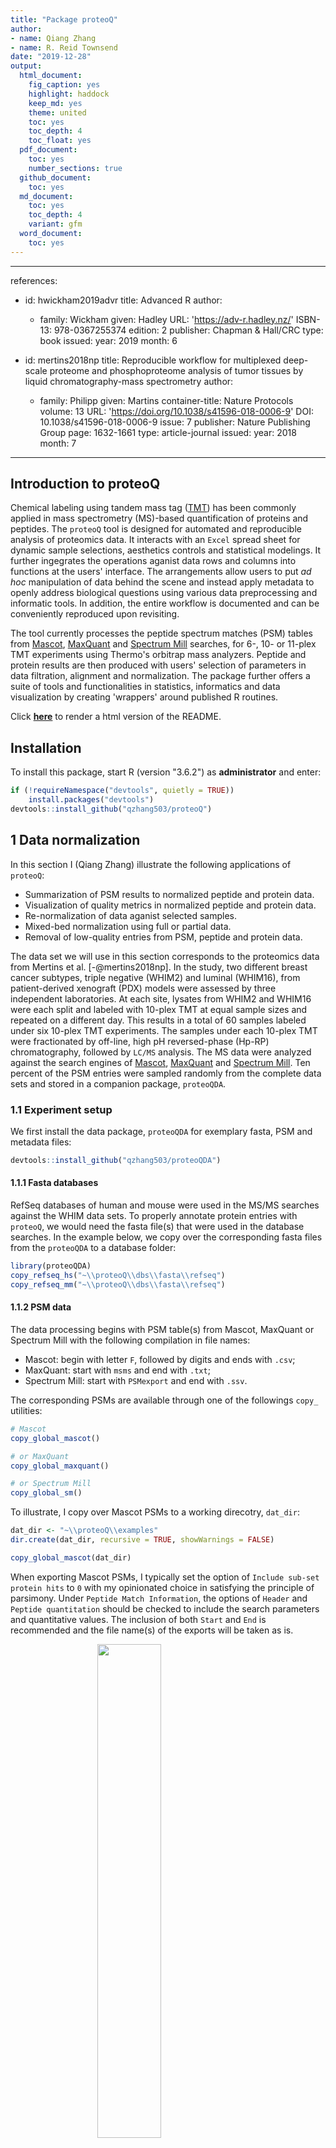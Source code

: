 ```yaml
---
title: "Package proteoQ"
author:
- name: Qiang Zhang
- name: R. Reid Townsend
date: "2019-12-28"
output:
  html_document:
    fig_caption: yes
    highlight: haddock
    keep_md: yes
    theme: united
    toc: yes
    toc_depth: 4
    toc_float: yes
  pdf_document:
    toc: yes
    number_sections: true
  github_document:
    toc: yes
  md_document:
    toc: yes
    toc_depth: 4
    variant: gfm
  word_document:
    toc: yes
---
```


---
references:
- id: hwickham2019advr
  title: Advanced R
  author:
  - family: Wickham
    given: Hadley
  URL: 'https://adv-r.hadley.nz/'
  ISBN-13: 978-0367255374
  edition: 2
  publisher: Chapman & Hall/CRC
  type: book
  issued:
    year: 2019
    month: 6

- id: mertins2018np
  title: Reproducible workflow for multiplexed deep-scale proteome and phosphoproteome analysis of tumor tissues by liquid chromatography-mass spectrometry
  author:
  - family: Philipp
    given: Martins
  container-title: Nature Protocols
  volume: 13
  URL: 'https://doi.org/10.1038/s41596-018-0006-9'
  DOI: 10.1038/s41596-018-0006-9
  issue: 7
  publisher: Nature Publishing Group
  page: 1632-1661
  type: article-journal
  issued:
    year: 2018
    month: 7
---

<style>
p.comment {
background-color: #e5f5f9;
padding: 10px;
border: 1px solid black;
margin-left: 0px;
border-radius: 5px;
}

</style>





## Introduction to proteoQ
Chemical labeling using tandem mass tag ([TMT](https://en.wikipedia.org/wiki/Tandem_mass_tag)) has been commonly applied in mass spectrometry (MS)-based quantification of proteins and peptides. The `proteoQ` tool is designed for automated and reproducible analysis of proteomics data. It interacts with an `Excel` spread sheet for dynamic sample selections, aesthetics controls and statistical modelings. It further ingegrates the operations aganist data rows and columns into functions at the users' interface. The arrangements allow users to put *ad hoc* manipulation of data behind the scene and instead apply metadata to openly address biological questions using various data preprocessing and informatic tools. In addition, the entire workflow is documented and can be conveniently reproduced upon revisiting.  

The tool currently processes the peptide spectrum matches (PSM) tables from [Mascot](https://http://www.matrixscience.com/), [MaxQuant](https://www.maxquant.org/) and [Spectrum Mill](https://www.agilent.com/en/products/software-informatics/masshunter-suite/masshunter-for-life-science-research/spectrum-mill) searches, for 6-, 10- or 11-plex TMT experiments using Thermo's orbitrap mass analyzers. Peptide and protein results are then produced with users' selection of parameters in data filtration, alignment and normalization. The package further offers a suite of tools and functionalities in statistics, informatics and data visualization by creating 'wrappers' around published R routines.  

Click <strong>[here](https://htmlpreview.github.io/?https://github.com/qzhang503/proteoQ/blob/master/README.html)</strong> to render a html version of the README.  

## Installation
To install this package, start R (version "3.6.2") as **administrator** and enter:  


```r
if (!requireNamespace("devtools", quietly = TRUE))
    install.packages("devtools")
devtools::install_github("qzhang503/proteoQ")
```

## 1 Data normalization 
In this section I (Qiang Zhang) illustrate the following applications of `proteoQ`:  

* Summarization of PSM results to normalized peptide and protein data. 
* Visualization of quality metrics in normalized peptide and protein data.
* Re-normalization of data aganist selected samples.
* Mixed-bed normalization using full or partial data. 
* Removal of low-quality entries from PSM, peptide and protein data.  

The data set we will use in this section corresponds to the proteomics data from Mertins et al. [-@mertins2018np]. In the study, two different breast cancer subtypes, triple negative (WHIM2) and luminal (WHIM16), from patient-derived xenograft (PDX) models were assessed by three independent laboratories. At each site, lysates from WHIM2 and WHIM16 were each split and labeled with 10-plex TMT at equal sample sizes and repeated on a different day. This results in a total of 60 samples labeled under six 10-plex TMT experiments. The samples under each 10-plex TMT were fractionated by off-line, high pH reversed-phase (Hp-RP) chromatography, followed by `LC/MS` analysis. The MS data were analyzed against the search engines of [Mascot](https://http://www.matrixscience.com/), [MaxQuant](https://www.maxquant.org/) and [Spectrum Mill](https://www.agilent.com/en/products/software-informatics/masshunter-suite/masshunter-for-life-science-research/spectrum-mill). Ten percent of the PSM entries were sampled randomly from the complete data sets and stored in a companion package, `proteoQDA`.  

### 1.1 Experiment setup
We first install the data package, `proteoQDA` for exemplary fasta, PSM and metadata files:  


```r
devtools::install_github("qzhang503/proteoQDA")
```

#### 1.1.1 Fasta databases
RefSeq databases of human and mouse were used in the MS/MS searches against the WHIM data sets. To properly annotate protein entries with `proteoQ`, we would need the fasta file(s) that were used in the database searches. In the example below, we copy over the corresponding fasta files from the `proteoQDA` to a database folder:


```r
library(proteoQDA)
copy_refseq_hs("~\\proteoQ\\dbs\\fasta\\refseq")
copy_refseq_mm("~\\proteoQ\\dbs\\fasta\\refseq")
```

#### 1.1.2 PSM data
The data processing begins with PSM table(s) from Mascot, MaxQuant or Spectrum Mill with the following compilation in file names:  


* Mascot: begin with letter `F`, followed by digits and ends with `.csv`;
* MaxQuant: start with `msms` and end with `.txt`;
* Spectrum Mill: start with `PSMexport` and end with `.ssv`.


The corresponding PSMs are available through one of the followings `copy_` utilities:  


```r
# Mascot
copy_global_mascot()

# or MaxQuant
copy_global_maxquant()

# or Spectrum Mill
copy_global_sm()
```

To illustrate, I copy over Mascot PSMs to a working direcotry, `dat_dir`:  


```r
dat_dir <- "~\\proteoQ\\examples"
dir.create(dat_dir, recursive = TRUE, showWarnings = FALSE)

copy_global_mascot(dat_dir)
```

When exporting Mascot PSMs, I typically set the option of `Include sub-set protein hits` to `0` with my opinionated choice in satisfying the principle of parsimony. Under `Peptide Match Information`, the options of `Header` and `Peptide quantitation` should be checked to include the search parameters and quantitative values. The inclusion of both `Start` and `End` is recommended and the file name(s) of the exports will be taken as is.

<img src="images\mascot\mascot_export.png" width="45%" style="display: block; margin: auto;" />

The same peptide sequence under different PSM files can be assigned to different protein IDs when [inferring](https://www.ncbi.nlm.nih.gov/m/pubmed/21447708/) proteins from peptides using algorithms such as greedy set cover. To escape from the ambiguity in protein inference, I typically enable the option of `Merge MS/MS files into single search` in [Mascot Daemon](http://www.matrixscience.com/daemon.html).^[There are cases that the same peptide sequence being assigned to different proteins remain unambiguous. For example, peptide `MENGQSTAAK` can be found from either the middle region of protein `NP_510965` or the N-terminal of protein `NP_001129505`. In case of the additional information of protein, not peptide, N-terminal acetylation, the sequence can only come from `NP_001129505` between the two candidate proteins. In addition to handling such exceptions, the nomenclature in `proteoQ` will annotate the former as `K.MENGQSTAAK.L` and the later as `-._MENGQSTAAK.L`.] If the option is disabled, peptide sequences that have been assigned to multiple protein IDs will be removed for now when constructing peptide reports.  

<img src="images\mascot\mascot_daemon.png" width="45%" style="display: block; margin: auto;" />

The merged search may become increasingly cumbersome with growing data sets. In this example, I combined the MS peak lists from the Hp-RP fractions within the same 10-plex TMT experiment, but not the lists across experiments. This results in a total of six pieces of PSM results in `Mascot` exports.  

#### 1.1.3 Metadata
The workflow involves an `Excel` template containing the metadata of multiplex experiments, including experiment numbers, TMT channels, LC/MS injection indices, sample IDs, reference channels, `RAW` MS data file names and additional fields from users. The default file name for the experimental summary is `expt_smry.xlsx`. If samples were fractionated off-line prior to `LC/MS`, a second `Excel` template will also be filled out to link multiple `RAW` MS file names that are associated to the same sample IDs. The default file name for the fractionation summary is `frac_smry.xlsx`. ^[To extract the names of RAW MS files under a `raw_dir` folder: `extract_raws(raw_dir)`. Very occasionally, there may be RAW files without PSM contributions. In this case, the file names will be shown as missing by the program and need to be removed from `expt_smry.xlsx` or `frac_smry.xlsx`. The function `extract_psm_raws(dat_dir)` was developed to extract the list of RAW files that are actually present in PSM files.] Unless otherwise mentioned, we will assume these default file names throughout the document.  

Columns in the `expt_smry.xlsx` are approximately divided into the following three tiers: (1) `essential`, (2) `optional default` and (3) `optional open`. We supply the required information of the TMT experiments under the essential columns. The optional default columns serve as the fields for convenient lookups in sample selection, grouping, ordering, aesthetics etc. For instance, the program will by default look for values under the `Color` column if no instruction was given in the color coding of a PCA plot. The optional open fields on the other hand allow us to define our own analysis and aesthetics. For instance, we may openly define multiple columns of contrasts at different levels of granularity for uses in statistical modelings. Description of the column keys can be found from the help document by entering `?proteoQ::load_expts` from a `R` console.  

<img src="images\installation\three_tier_expt_smry.png" width="80%" style="display: block; margin: auto;" />

We next copy over a pre-compiled `expt_smry.xlsx` and a `frac_smry.xlsx` to the working directory:  


```r
copy_global_exptsmry(dat_dir)
cptac_global_fracsmry(dat_dir)
```

We now have all the pieces that are required by `proteoQ` in place. Let's have a quick glance at the `expt_smry.xlsx` file. We note that no reference channels were indicated under the column `Reference`. With `proteoQ`, the `log2FC` of each species in a given sample is calculated either (*a*) in relative to the reference(s) within each multiplex TMT experiment or (*b*) to the mean of all samples in the same experiment if reference(s) are absent. Hence, the later approach will be employed to the exemplary data set that we are working with. In this special case, the `mean(log2FC)` for a given species in each TMT experiment is averaged from five `WHIM2` and five `WHIM16` aliquots, which are biologically equivalent across TMT experiments.  

#### 1.1.4 Experiment upload
As a final step of the setup, we will load the experimental summary into a work space:  


```r
library(proteoQ)
load_expts()
```

### 1.2 PSM summarization
PSMs are MS/MS events that lead to peptide identication at certain confidence levels. The evidences in PSMs can then be summarised to peptide and protein findings using various descriptive statistics. In this section, we will apply `proteoQ` to summarise PSM data into peptide and protein reports. 

#### 1.2.1 normPSM
We start the section by processing the PSM files exported directly from `Mascot` searches:


```r
# columns keys in PSM files suitable for varargs of `filter_`
normPSM(
  group_psm_by = pep_seq_mod, 
  group_pep_by = gene, 
  fasta = c("~\\proteoQ\\dbs\\fasta\\refseq\\refseq_hs_2013_07.fasta", 
            "~\\proteoQ\\dbs\\fasta\\refseq\\refseq_mm_2013_07.fasta"), 
  rptr_intco = 1000,
  rm_craps = TRUE,
  rm_krts = FALSE,
  rm_outliers = FALSE, 
  annot_kinases = TRUE, 
  plot_rptr_int = TRUE, 
  plot_log2FC_cv = TRUE, 
  
  filter_psms = exprs(pep_expect <= .1, pep_score >= 15), 
  filter_more_psms = exprs(pep_rank == 1),
)
```

Note that at present the `log2FC` of PSMs are always aligned by median centering across samples.^[A slightly more thoughtful way to align PSM data might involve back propagations. For example after protein normalization, we apply the same offsets to back calculate pepitde and then PSM `log2FC`.] At `group_psm_by = pep_seq`, PSM entries with the same primary peptide sequence but different variable modifications will be grouped for analysis using descriptive statistics. In case `group_psm_by = pep_seq_mod`, PSMs will be grouped alternatively according to the unique combination of the primary sequences and the variable modifications of peptides. Analogously, `group_pep_by` specify the grouping of peptides by either protein accession names or gene names. The `fasta` argument points to the location of a copy of the RefSeq fasta files that were used in the corresponding MS/MS searches. Additional options include `rm_craps`, `rm_krts`, `annot_kinases` et al. More description of `normPSM` can be found by accessing its help document via `?normPSM`.  

Every time the `normPSM` module is executed, it will process the PSM data from the ground up. In other words, it has no memory on prior happenings. For instance, after inspecting graphically the intensity distributions at `plot_rptr_int = TRUE`, we may consider a new cut-off at `rptr_intco = 0`. The downward in `rptr_intco` is *not* going to cause information loss. This is trivia but worth mentioning here. As we will find out in following sections, utilities in peptide and protein normalization, `standPep` and `standPrn`, do pass information onto successive iterations.  

#### 1.2.2 Outlier samples
For experiments that are proximate in the quantities of input materials, there might still be unprecedented events that could have caused dipping in the ranges of reporter-ion intensity for certain samples. With proper justication, we might consider excluding the outlier samples from further analysis. The sample removal and PSM re-processing can be achieved by simply deleting the corresponding entries under the column `Sample_ID` in `expt_smry.xlsx`, followed by the re-execution of `normPSM()`.  

#### 1.2.3 Outlier data entries
There is a subtle problem when we choose to remove PSM outliers at `rm_outliers = TRUE`. Note that PSM outliers will be assessed at a per-peptide-and-per-sample basis, which can be a slow process for large data sets. To circumvent repeated efforts in finding PSM outliers, we may initially set `rm_outliers = FALSE` and `plot_rptr_int = TRUE` when executing `normPSM()`. This will allow us to first decide on an ultimate threshold of reporter-ion intensity, before proceeding to the more time-consuming procedure in PSM outlier removals.  

#### 1.2.4 Variable arguments
The `normPSM` function can take additional, user-defined arguments of `dot-dot-dot` [see @hwickham2019advr, ch. 6] for the row filtration of data using logical conditions. In the above example, we have limited ourselves to PSM entries with `pep_expect <= 0.1` and `pep_score >= 15` by supplying the variable argument (vararg) of `filter_psms_at`. We further filtered the data at `pep_rank == 1` with another vararg of `filter_psms_more`. It makes no difference whether we put the conditions in one or multiple statements:  



```r
normPSM(
  filter_psms_at = exprs(pep_expect <= .1, pep_score >= 15, pep_rank == 1), 
  ..., 
)
```

The creation and assignment of varargs need to follow a format of `filter_blahblah = exprs(cdn1, cdn2, ..., cond_last)`. Note that the names of varargs on the lhs start with the character string of `filter_` to indicate the task of data filtration. On the rhs, `pep_expect`, `pep_score` and `pep_rank` are column keys that can be found from the Mascot PSM data. Backticks will be needed for column keys containing white space(s) and/or special character(s): `` `key with space (sample id in parenthesis)` ``. Analogously, we can apply the `vararg` approach to MaxQuant and Spectrum Mill PSMs:  


```r
# `PEP` and `Mass analyzer` are column keys in MaxQuant PSM tables
normPSM(
  filter_psms_at = exprs(PEP <= 0.1, `Mass analyzer` == "FTMS"), 
  ..., 
)

# `score` is a column key in Spectrum Mill PSM tables
normPSM(
  filter_psms_at = exprs(score >= 10), 
  ..., 
)
```

I am new to `R`. It looks like that canonical `R` does not support the straight assignment of logical expressions to function arguments. To get around this, I took advantage of the facility of non-standard evaluation in `rlang` package in that the logical conditions are supplied within the round parenthesis after `exprs`. Next, the `proteoQ` program will obtain the expression(s) on the rhs of each vararg statment by performing a bare evaluation using `rlang::eval_bare`. Following that, a tidy evaluation by `rlang::eval_tidy` will be coupled to a local facility in `proteoQ` to do the real work of data filtrations ([see @hwickham2019advr, ch. 20]).  

The approach of data filtration taken by `normPSM` might at first looks strange; however, it allows me to perform data filtration in a integrated way. As mentioned in the beginning, a central theme of `proteoQ` is to reduce or avoid direct data manipulations but utilizes metadata to control both data columns and rows. With the self-containedness in data filtration (and data ordering later), I can readily recall and reproduce what I had done when revisiting the system after an extended peroid. Otherwise, I would likely need *ad hoc* operations by mouse clicks or writing ephemeral R scripts, and soon forget what I have done.  

Moreover, the build-in approach can serve as buliding blocks for more complex data processing. As shown in the help documents via `?standPep` and `?standPrn`, we can readily perform mixed-bed normalization by sample groups, against either full or partial data.  

#### 1.2.5 When and what
With `normPSM`, we can pretty much `filter_` data under any PSM columns we like. In the above Mascot example, I have chosen to filter PSM entires by their `pep_expect`, `pep_score` etc. There is a reason for this.  

Let's first consider a different column `pep_len`. The values underneath are unique to both PSMs and peptides. As you might courteously agree, *its time has not yet come* in terms of tentative data filtration by peptide length. In other words, we can delay the filtration of peptide entries by their sequence lengths when we are actually working with peptide data. The summarization of PSMs to peptides is not going to change the number of amino acid residues in peptides. By contrast, the data under `pep_expect` are unique to PSMs, but not necessary to peptides. This is obvious in that each of the PSM events of the same peptide is likely to have its own confidence expectation in peptide identification. Therefore, if we were to filter data by their `pep_expect` values at a later stage of analysis, we would have lost the authentic information in `pep_expect` for peptides with mulitple PSM identifications. More specifically, the values under `pep_expect` in peptide tables are the geometric-mean representation of PSM results (see also section 4).  

For this reason, I named the varargs `filter_psms_at` and `filter_psms_more` in the above `normPSM` examples. This allows me to readily recall that I was filtering data based on criteria that are specific to PSMs.  

#### 1.2.6 purgePSM
To finish our discussion of PSM processing, let us consider having one more bash in data cleanup. The corresponding utility is `purgePSM`. It performs data purging by the CV of peptides, measured from contributing PSMs within the same sample. Namely, quantitations that have yielded peptide CV greater than a user-supplied cut-off will be replaced with NA.  

The `purgePSM` utility reads files `\PSM\TMTset1_LCMSinj1_PSM_N.txt`, `TMTset1_LCMSinj2_PSM_N.txt` etc. from a preceding step of `normPSM`. To revert programmatically the changes made by `purgePSM`, we would need to start over with `normPSM`. Alternatively, we may make a temporary copy of these files for a probable undo.  

This process takes place sample (column)-wisely while holding the places for data points that have been nullified. It is different to the above row filtration processes by `filter_` in that there is no *row removals* with purging, not until all-NA rows are encountered.  

Earlier in section 1.2.1, we have set `plot_log2FC_cv = TRUE` by default when calling `normPSM`. This will plot the distributions of the CV of peptide log2FC. In the event of `plot_log2FC_cv = FALSE`, we can have a second chance in visualzing the distributions of peptide CV before any permanent data nullification:


```r
purgePSM ()
```

Taking the sample entries under `TMT_Set` one and `LCMS_Injection` one in `label_scheme.xlsx` as an example, we can see that a small portion of peptides have CV greater than 0.5 at log2 scale (**Figure 1A**).  

<div class="figure" style="text-align: center">
<img src="images\psm\purge\psm_no_purge.png" alt="**Figure 1A-1C.** CV of peptide log2FC. Left: no CV cut-off; middle: CV cut-off at 0.5; right: CV cut-off at 95 percentile." width="30%" /><img src="images\psm\purge\psm_maxcv_purge.png" alt="**Figure 1A-1C.** CV of peptide log2FC. Left: no CV cut-off; middle: CV cut-off at 0.5; right: CV cut-off at 95 percentile." width="30%" /><img src="images\psm\purge\psm_qt_purge.png" alt="**Figure 1A-1C.** CV of peptide log2FC. Left: no CV cut-off; middle: CV cut-off at 0.5; right: CV cut-off at 95 percentile." width="30%" />
<p class="caption">**Figure 1A-1C.** CV of peptide log2FC. Left: no CV cut-off; middle: CV cut-off at 0.5; right: CV cut-off at 95 percentile.</p>
</div>

Quantitative differences greater than 0.5 at a log2 scale is relatively large in TMT experiments,^[On top of technical variabilities, the ranges of CV may be further subject to the choice of reference materials. Examples are available in Lab 3.1.] which can be in part ascribed to a phenomenum called peptide co-isolation and co-fragmentation in reporter ion-based MS experiments. We might, for instance, perform an additional cleanup by removing column-wisely data points with CV greater than 0.5 (**Figure 1B**):  


```r
purgePSM (
  max_cv = 0.5,
)
```

The above method using a flat cut-off would probably fall short if the ranges of CV are considerably different across samples (see [Lab 3.1](### 3.1 Reference choices)). Alternatively, we can remove low-quality data points using a CV percentile, let's say at 95%, for each sample (**Figure 1C**):  


```r
# copy back `\PSM\TMTset1_LCMSinj1_PSM_N.txt` etc. before proceed
# otherwise the net effect will be additive to the prior(s)
purgePSM (
  pt_cv = 0.95,
)
```

In the event of both `pt_cv` and `max_cv` being applied to nullify data, they follow the precedence of `pt_cv > max_cv`. When needed, we can overrule the default by executing `purgePSM` sequentially at a custom order:  


```r
# at first no worse than 0.5
purgePSM (
  max_cv = 0.5,
)

# next `pt_cv` on top of `max_cv`
purgePSM (
  pt_cv = 0.95,
)
```

The data purge is also additive w.r.t. to repetative analysis. In the following example, we are actually perform data cleanup at a CV threshold of 90%:  


```r
# at first 95%
purgePSM (
  pt_cv = 0.95,
)

# next 95% of 95%
purgePSM (
  pt_cv = 0.95,
)
```

While multiple PSMs carry information about the precision in peptide measures, the above single-sample variance does not inform sampling errors prior to peptide separations. For instance, the same peptide species from a given sample remain indistinguishable/exchangeable prior to the off-line fractionation. As a result, the CV shown by `normPSM` or `purgePSM` mainly tell us the uncertainty of measures beyond the point of peptide parting.  

*NB:* CV is sensitive to outliers and some large CV in peptide quantitations may be merely due to a small number of bad measures. Although the option of `rm_outliers` was set to `FALSE` during our earlier call to `normPSM`, I think it is generally a good idea to have `rm_outliers = TRUE`.  

### 1.3 PSMs to peptides
In this section, we summarise the PSM results to peptides with `PSM2Pep`, `mergePep`, `standPep` and optional `purgePep`.  

#### 1.3.1 PSM2Pep
The utility for the summary of PSMs to peptides is `PSM2Pep`:  


```r
PSM2Pep()
```

It loads the PSM tables from the preceding `normPSM` procedure and summarize them to peptide data using various descriptive statistics (see also Section 4). For `intensity` and `log2FC` data, the summarization method is specified by argument `method_psm_pep`, with `median` being the default.  

#### 1.3.2 mergePep
Following the summarization of PSMs to peptides, the utility `mergePep` will assemble individual peptide tables, `Peptide\TMTset1_LCMSinj1_Peptide_N.txt`, `TMTset1_LCMSinj2_Peptide_N.txt` etc., into one larger piece, `Peptide.txt`.  


```r
mergePep(
  filter_peps_by = exprs(pep_len <= 100),
)
```

Similar to `normPSM`, we can filter data via column keys linked to the varargs of `filter_`. In the exemplary vararg statement of `filter_peps_by`, we exlcude longer peptide sequences with more than 100 amino acid residues. If we are interested in human, but not mouse, peptides from the pdx samples, we can specify similarly that `species == "human"`. Sometimes, it may remain unclear on proper data filtration at the early stage of analysis. In that case, we may need additional quality assessments that we will soon explore. Alternatively, we may keep as much information as possible and apply varargs in downstream analysis.  

Note that `pep_len` is a column key in `TMTset1_LCMSinj1_Peptide_N.txt` with Mascot workflows. Depends on the search engines, we might need to employ different key names for the same purpose:  


```r
# `Length` in a column key in TMTset1_LCMSinj1_Peptide_N.txt with MaxQuant
mergePep(filter_peps_at = exprs(Length <= 100))
```

#### 1.3.3 standPep
The utility `standPep` standardizes peptide results from `mergePep` with additional choices in data alignment.  


```r
standPep(
  range_log2r = c(10, 90), 
  range_int = c(5, 95),   
  method_align = MGKernel, 
  n_comp = 3, 
  seed = 749662, 
  maxit = 200, 
  epsilon = 1e-05, 
)
```

The parameters `range_log2r` and `range_int` outline the ranges of peptide `log2FC` and reporter-ion intensity, respectively, for use in defining the CV and scaling the `log2FC` across samples. The `log2FC` of peptide data will be aligned by `median centering` across samples by default. If `method_align = MGKernel` is chosen, `log2FC` will be aligned under the assumption of multiple Gaussian kernels.^[Density kernel estimates can occasionally capture spikes in the profiles of log2FC during data alignment. Users will need to inspect the alignment of ratio histograms and may optimize the data normalization in full with different combinations of tuning parameters or in part against a subset of samples, before proceeding to the next steps.]  The companion parameter `n_comp` defines the number of Gaussian kernels and `seed` set a seed for reproducible fittings. Additional parameters, such as, `maxit` and `epsilon`, are defined in and for use with [`normalmixEM`](https://cran.r-project.org/web/packages/mixtools/mixtools.pdf).  

#### 1.3.4 purgePep
Analogously to the PSM processing, we may nullify data points of peptides by specifying a cut-off in their protein CVs:  


```r
# no purging
purgePep()

# or purge column-wisely by max CV
purgePep (
  max_cv = 0.5,
  filename = "by_maxcv.png",  
)

# or purge column-wisely by CV percentile
# remember the additive effects
purgePep (
  pt_cv = 0.5,
  filename = "by_ptcv.png",
)
```

*NB:* The above single-sample CVs of proteins are based on ascribing peptides, which thus do not inform the uncertainty in sample handling prior to the parting of protein entities, for example, the enzymatic breakdown of proteins in a typical MS-based proteomic workflow. On the other hand, the peptide `log2FC` have been previously summarized by the median statistics from contributing PSMs. Putting these two togother, the CV by `purgePep` describes approximately the uncentainty in sample handling from the breakdown of proteins to the off-line fractionation of peptides.  

#### 1.3.5 pepHist  
We next compare the `log2FC` profiles with and without scaling normalization:^[`normPep()` will report log2FC results both before and after the scaling of standard deviations.]  


```r
# without scaling
pepHist(
  scale_log2r = FALSE, 
  ncol = 10,
)

# with scaling  
pepHist(
  scale_log2r = TRUE, 
  ncol = 10,
)
```

The `pepHist` utility plots the histograms of peptide `log2FC`. It further bins the data by their contributing reporter-ion intensity.  

##### 1.3.5.1 Sample subset (col_select)
By default, the above calls of `pepHist` will look for none void entries under column `Select` in `expt_smry.xlsx`. This will results in histogram plots with 60 panels in each, which may not be easy to explore as a whole. In stead, we will break the plots down by their data origins. We begin with modifying the `expt_smry.xlsx` file by adding the columns `BI_1`, `JHU_1` etc. Each of the new columns includes sample entries that are tied to their laboratory origins and TMT batches (the columns are actually already in the `expt_smry.xlsx`).  

[![Select subsets](https://img.youtube.com/vi/3B5et8VY3hE/0.jpg)](https://www.youtube.com/embed/3B5et8VY3hE)

We now are ready to plot histograms for each subset of the data.^[System parameters will be automatically updated from the modified `expt_smry.xlsx`] In this document, we only display the plots using the `BI_1` subset:  


```r
# without scaling 
pepHist(
  scale_log2r = FALSE, 
  col_select = BI_1,
  ncol = 5,
  filename = bi1_n.png, 
)

# with scaling 
pepHist(
  scale_log2r = TRUE, 
  col_select = BI_1,
  ncol = 5,
  filename = bi1_z.png, 
)
```

*NB*: We interactively told `pepHist()` that we are interested in sample entries under the newly created `BI_1` column. Behind the scene, the interactions are facilitated by [`openxlsx`](https://cran.r-project.org/web/packages/openxlsx/openxlsx.pdf) via the reading of the `Setup` workbook in `expt_smry.xlsx`. We also supply a file name, assuming that we want to keep the earlierly generated plots with default file names of `Peptide_Histogram_N.png` and `Peptide_Histogram_Z.png`.  

<div class="figure" style="text-align: center">
<img src="images\peptide\histogram\bi1_n_1.png" alt="**Figure 2A-2B.** Histograms of peptide log2FC. Top: `scale_log2r = FALSE`; bottom, `scale_log2r = TRUE`" width="95%" /><img src="images\peptide\histogram\bi1_z_1.png" alt="**Figure 2A-2B.** Histograms of peptide log2FC. Top: `scale_log2r = FALSE`; bottom, `scale_log2r = TRUE`" width="95%" />
<p class="caption">**Figure 2A-2B.** Histograms of peptide log2FC. Top: `scale_log2r = FALSE`; bottom, `scale_log2r = TRUE`</p>
</div>

As expected, both the widths and the heights of `log2FC` profiles become more comparable after the scaling normalization. However, such adjustment may cause artifacts when the standard deviaiton across samples are genuinely different. I typically test `scale_log2r` at both `TRUE` and `FALSE`, then make a choice in data scaling together with my a priori knowledge of the characteristics of both samples and references.^[The default is `scale_log2r = TRUE` throughout the package. When calling functions involved parameter `scale_log2r`, users can specify explicitly `scale_log2r = FALSE` if needed, or more preferably define its value under the global environment.] We will use the same data set to illustrate the impacts of reference selections in scaling normalization in [Lab 3.1](### 3.1 Reference choices).  

##### 1.3.5.2 Side effects
It should also be noted that the curves of Gaussian density in histograms are calculated during the latest call to `standPep(...)` with the option of `method_align = MGKernel`. There is a useful side effect when comparing leading and lagging profiles of `log2FC`. In the following barebone example, we align differently the peptide `log2FC` with the default method of median centering:  


```r
standPep()
```

We then visuzlize the histograms of the ratio profiles (**Figure 2C**):  


```r
pepHist(
  scale_log2r = TRUE, 
  col_select = BI_1,
  ncol = 5,
  filename = bi1_z_mc.png, 
)
```

Within this document, the preceding example that involves `standPep(...)` at `method_align = MGKernel` is given in section 1.3.3. In this case, a comparison between the present and the prior will reveal the difference in ratio alignments between a median centering and a three-Gaussian assumption. More examples in the side effects can be found from the help document via `?standPep` and `?pepHist`.  

<div class="figure" style="text-align: center">
<img src="images\peptide\histogram\bi1_z_mc_2.png" alt="**Figure 2C-2D.** Histograms of peptide log2FC. Top: median-centering for all samples; bottom: `W2.BI.TR2.TMT1` aligned differently by Gaussian density" width="95%" /><img src="images\peptide\histogram\mixed_bed_3.png" alt="**Figure 2C-2D.** Histograms of peptide log2FC. Top: median-centering for all samples; bottom: `W2.BI.TR2.TMT1` aligned differently by Gaussian density" width="95%" />
<p class="caption">**Figure 2C-2D.** Histograms of peptide log2FC. Top: median-centering for all samples; bottom: `W2.BI.TR2.TMT1` aligned differently by Gaussian density</p>
</div>

##### 1.3.5.3 Visualization of data subsets (filter_)
The varargs of `filter_` are also available in the `pepHist` utility. With the following examples, we can visualize the peptide `log2FC` with human and mouse origins, respectively:  


```r
pepHist(
  scale_log2r = TRUE, 
  col_select = BI_1,
  ncol = 5,
  filter_by_sphu = exprs(species == "human"),
  filename = hs.png, 
)

pepHist(
  scale_log2r = TRUE, 
  col_select = BI_1,
  ncol = 5,
  filter_by_sphu = exprs(species == "mouse"),
  filename = mm.png, 
)
```

#### 1.3.6 standPep: against selected samples (col_select)
Now that we have gained some experience with `pepHist`, let's revisit and explore `standPep` with its features in defining sample columns and data rows.  

A multi-Gaussian kernel can fail capturing the `log2FC` profiles for a subset of samples. This is less an issue with a small number of samples. Using a trial-and-error approach, we can start over with a new combination of parameters, such as a different `seed`, and/or a different range of `range_log2r` etc. However, the one-size-fit-all attempt may remain inadequate when the number of samples is relatively large. The `proteoQ` allows users to *focus* fit aganist selected samples. This is the job of argument `col_select`. Let's say we want to re-fit the `log2FC` for samples `W2.BI.TR2.TMT1` and `W2.BI.TR2.TMT2`. We simply add a column, which I named it `Select_sub`, to `expt_smry.xlsx` with the sample entries for re-fit being indicated under the column:  
  
<img src="images\peptide\histogram\partial_refit.png" width="80%" style="display: block; margin: auto;" />

We may then execute the following codes with argument `col_select` being linked to the newly created column:  
  

```r
standPep(
  method_align = MGKernel, 
  range_log2r = c(10, 90), 
  range_int = c(5, 95), 
  n_comp = 3, 
  seed = 749662, 
  maxit = 200, 
  epsilon = 1e-05, 
  
  col_select = Select_sub,
)

pepHist(
  scale_log2r = TRUE, 
  col_select = BI_1,
  ncol = 5,
  filename = mixed_bed_3.png, 
)
```

In the preceding execution of barebone `standPep()`, samples were aligned by median centering (**Figure 2C**). As expected, the current partial re-normalization only affects samples `W2.BI.TR2.TMT1` and `W2.BI.TR2.TMT2` (**Figure 2D**, `W2.BI.TR2.TMT2` not shown). In other words, samples `W2.BI.TR2.TMT1` and `W2.BI.TR2.TMT2` are now aligned by their Gaussian densities whereas the remaining are by median centering. The combination allows us to align sample by mixed-bedding the `MC` or the `MGKernel` method.  

#### 1.3.7 standPep: against row subsets (slice_)
We have earlierly applied the varargs of `filter_` in `normPSM`  and `mergePep` to subset data rows. With this type of arguments, data entries that have failed the filtration criteria will be removed for indicated analysis.  

By the same token, we employed the `filter_` varargs to subset peptides with human or mouse origins (section 1.3.5.3). This is often not an issue in informatic analysis and visualization, as we do not typically store the altered inputs on external devices at the end. Sometimes we may however need to carry out similar tasks based on partial inputs and update the complete set of data for future uses. One of the circumstances is model parameterization by a data subset and to apply the finding(s) to update the complete set.  

The `standPep` utility accepts variable arguments of `slice_`. The vararg statement(s) identify a subset of data rows from the `Peptide.txt`. The partial data will be taken for parameterizing the alignment of log2FC across samples. In the hypothetical example shown below, we normalize peptide data based peptide entries with sequence lengths greater than 10 and smaller than 30. The full data set will be updated accordingly with the newly derived paramters. Different to `filter_` varargs, there is no data entry removals from the complete data set with the `slice_` procedure.  


```r
## DO NOT RUN
standPep(
  ...,
  
  slice_peps_by = exprs(pep_len > 10, pep_len < 30),
)
## END of DO NOT RUN
```

Although it might at first seem a little involved, the combination in *fixed* argument `col_select` and *variable* argument `slice_` can lead to some interesting features in data processing; similarly `col_select` and `filter_` for visualization. A few working examples are detailed and can be accessed via `?standPep` and `?standPep`.^[A lab section is under construction.] Nevertheless, the underlying mechanism is simple: `col_select` defines the sample *columns* and `slice_` defines the data *rows* in `Peptide.txt`; and only the intersecting area between columns and rows will be subject additively to data alignment. The same pattern will apply every time we execute `standPep()` with corresponding parameters.  

##### 1.3.8 Housekeepers
Now it becomes elementary if we were to normalize data against housekeeping protein(s). Let's say we have `GAPDH` in mind as a housekeeping invariant among the proteomes, and of course we have good accuracy in their `log2FC`. We simply `slice` the proteins out for use as a normalizer:  


```r
standPep(
  method_align = MC, 
  range_log2r = c(10, 90), 
  range_int = c(5, 95), 
  col_select = Select_sub,
  slice_hskp = exprs(gene %in% c("GAPDH")),
)

pepHist(
  scale_log2r = TRUE, 
  col_select = BI_1,
  ncol = 5,
  filename = housekeepers.png, 
)
```

Note that I chose `method_align = MC` in the above. There are only a few rows available for the samples linked to `col_select`, after slicing out GAPDH! The number of data points is too scare for fitting the selected samples against a 3-component Gaussian. A more detailed working example can also be found via `?standPep`.  

### 1.4 Peptides to proteins
In this section, we summarise peptides to proteins, for example, using a two-component Gaussian kernel and customized filters.  

#### 1.4.1 Pep2Prn
The utility for the summary of peptides to proteins is `Pep2Prn`:  


```r
Pep2Prn()
```

It loads the `Peptide.txt` and summarize the peptide data to interim protein results in `Protein.txt`, using various descriptive statistics (see also Section 4). For `intensity` and `log2FC` data, the summarization method is specified by argument `method_pep_prn`, with `median` being the default. The utitily also accept varargs of `filter_` for data row filtration against the column keys in `Peptide.txt`.  

#### 1.4.2 standPrn
The utility `standPrn` standardizes protein results from `Pep2Prn` with additional choices in data alignment.  


```r
standPrn(
  range_log2r = c(10, 90), 
  range_int = c(5, 95),   
  method_align = MGKernel, 
  n_comp = 2, 
  seed = 749662, 
  maxit = 200, 
  epsilon = 1e-05, 
  # slice_prots_by = exprs(prot_n_pep >= 2),
)
```

It loads `Protein.txt` from `Pep2Prn` or a preceding `standPrn` procedure and align protein data at users' choices. The utility is analogous to `standPep`. For helps, try `?standPrn`.  

#### 1.4.3 prnHist
Similar to the peptide summary, we can inspect the alignment and the scale of ratio profiles:  


```r
# without scaling
prnHist(
  scale_log2r = FALSE, 
  col_select = BI_1,
  ncol = 5,
  filename = bi_n.png, 
)

# with scaling
prnHist(
  scale_log2r = TRUE, 
  col_select = BI_1,
  ncol = 5,
  filename = bi_z.png, 
)
```

For simplicity, we only display the histograms with scaling normalization (**Figure 2E**).  

<div class="figure" style="text-align: center">
<img src="images\protein\histogram\hist_bi_z.png" alt="**Figure 2E-2F.** Histograms of protein log2FC at `scale_log2r = TRUE`. Left: before filtration; right, after filtration" width="50%" /><img src="images\protein\histogram\hist_bi_z_npep10.png" alt="**Figure 2E-2F.** Histograms of protein log2FC at `scale_log2r = TRUE`. Left: before filtration; right, after filtration" width="50%" />
<p class="caption">**Figure 2E-2F.** Histograms of protein log2FC at `scale_log2r = TRUE`. Left: before filtration; right, after filtration</p>
</div>

##### 1.4.3.2 Side effects
In section 1.3.5.2, we used `pepHist` to illustrate the side effects in histogram visualization when toggling the alignment methods between `MC` and `MGKernel`. In the following, we will show another example of side effects using the protein data.  

We prepare the ratio histograms for proteins with ten or more quantifying peptides:  


```r
# without scaling
prnHist(
  scale_log2r = FALSE, 
  col_select = BI,
  ncol = 5,
  
  filter_prots_by = exprs(prot_n_pep >= 10),
  filename = hist_bi_n_npep10.png, 
)

# with scaling
prnHist(
  scale_log2r = TRUE, 
  col_select = BI,
  ncol = 5,
  
  filter_prots_by = exprs(prot_n_pep >= 10),
  filename = hist_bi_z_npep10.png, 
)
```

The density curves are based on the latest call to `standPrn(...)` with `method_align = MGKernel` (**Figure 2E**). For simplicity, we again only show the current plots at `scale_log2_r = TRUE` (**Figure 2F**). The comparison between the lead and the lag allows us to visualize the heteroscedasticity in data and in turn inform new parameters in data renormalization.  

#### 1.4.4 scale_log2_r
Up to this point, we might have reach a consensus on the choice of scaling normalization. If so, it may be plausible to set the value of `scale_log2r` under the Global environment, which is typically the `R` console that we are interacting with.  


```r
# if agree
scale_log2r <- TRUE

# or disagree
scale_logr <- FALSE
```

In this way, we can skip the repetitive setting of `scale_log2r` in our workflow from this point on, and more importantly, prevent ourselves from peppering the values of `TRUE` or `FALSE` in `scale_log2r` from analysis to analysis.  



### 1.5 Workflow scripts
Scripts that were used in this document can be accessed via:  


```r
system.file("extdata", "workflow_base.R", package = "proteoQ")
```


## 2 Basic informatics
In this section I illustrate the following applications of `proteoQ`:  
  
* Basic informatic analysis against peptide and protein data.
* Linear modeling using contrast fits  

Unless otherwise mentioned, the `in-function filtration` of data by varargs of `filter_` is available throughout this section of informatic analysis. Row ordering of data, indicated by `arrange_`, is available for heat map applications using `pepHM` and `prnHM`.  

### 2.1 MDS and PCA plots
We first visualize MDS, PCA and Euclidean distance against the peptide data. We start with metric MDS for peptide data:  


```r
# all data
pepMDS(
  show_ids = FALSE,
)
```

<div class="figure" style="text-align: center">
<img src="images\peptide\mds\peptide_mds.png" alt="**Figure 3A.** MDS of peptide log2FC at `scale_log2r = TRUE`" width="45%" />
<p class="caption">**Figure 3A.** MDS of peptide log2FC at `scale_log2r = TRUE`</p>
</div>

It is clear that the WHIM2 and WHIM16 samples are well separated by the Euclidean distance of `log2FC` (**Figure 3A**). We next take the `JHU` data subset as an example to explore batch effects in the proteomic sample handling:  


```r
# `JHU` subset
pepMDS(
  col_select = JHU,
  filename = MDS_JHU.png,
  show_ids = FALSE,
)
```

<div class="figure" style="text-align: center">
<img src="images\peptide\mds\mds_jhu.png" alt="**Figure 3B-3C.** MDS of peptide log2FC for the `JHU` subset. Left: original aesthetics; right, modefied aesthetics" width="45%" /><img src="images\peptide\mds\mds_jhu_new_aes.png" alt="**Figure 3B-3C.** MDS of peptide log2FC for the `JHU` subset. Left: original aesthetics; right, modefied aesthetics" width="45%" />
<p class="caption">**Figure 3B-3C.** MDS of peptide log2FC for the `JHU` subset. Left: original aesthetics; right, modefied aesthetics</p>
</div>

We immediately spot that all samples are coded with the same color (**Figure 3B**). This is not a surprise as the values under column `expt_smry.xlsx::Color` are exclusively `JHU` for the `JHU` subset. For similar reasons, the two different batches of `TMT1` and `TMT2` are distinguished by transparency, which is governed by column `expt_smry.xlsx::Alpha`. We may wish to modify the aesthetics using different keys: e.g., color coding by WHIMs and size coding by batches, without the recourse of writing new R scripts. One solution is to link the attributes and sample IDs by creating additional columns in `expt_smry.xlsx`. In this example, we have had coincidentally prepared the column `Shape` and `Alpha` to code WHIMs and batches, respectively, for the `JHU` subset. Therefore, we can recycle them directly to make a new plot (**Figure 3C**):  


```r
# new `JHU` subset
pepMDS(
  col_select = JHU,
  col_fill = Shape, # WHIMs  
  col_size = Alpha, # batches
  filename = MDS_JHU_new_aes.png,
  show_ids = FALSE,
)
```

Accordingly, the `prnMDS` performs `MDS` for protein data. For `PCA` analysis, the corresponding functions are `pepPCA` and `prnPCA` for peptide and protein data, respectively.  

While `MDS` approximates Euclidean distances at a low dimensional space. Sometimes it may be useful to have an accurate view of the distance matrix. Functions `pepEucDist` and `prnEucDist` plot the heat maps of Euclidean distance matrix for peptides and proteins, respectively. They are wrappers of [`pheatmap`](https://cran.r-project.org/web/packages/pheatmap/pheatmap.pdf). Supposed that we are interested in visualizing the distance matrix for the `JHU` subset:  


```r
# `JHU` subset
pepEucDist(
  col_select = JHU,
  annot_cols = c("Shape", "Alpha"),
  annot_colnames = c("WHIM", "Batch"), 
  
  # `pheatmap` parameters 
  display_numbers = TRUE, 
  number_color = "grey30", 
  number_format = "%.1f",
  
  clustering_distance_rows = "euclidean", 
  clustering_distance_cols = "euclidean", 
  
  fontsize = 16, 
  fontsize_row = 20, 
  fontsize_col = 20, 
  fontsize_number = 8, 
  
  cluster_rows = TRUE,
  show_rownames = TRUE,
  show_colnames = TRUE,
  border_color = "grey60", 
  cellwidth = 24, 
  cellheight = 24, 
  width = 14,
  height = 12, 
  
  filename = EucDist_JHU.png,
)
```

Parameter `annot_cols` defines the tracks to be displayed on the top of distrance-matrix plots. In this example, we have choosen `expt_smry.xlsx::Shape` and `expt_smry.xlsx::Alpha`, which encodes the WHIM subtypes and the batch numbers, respectively. Parameter `annot_colnames` allows us to rename the tracks from `Shape` and `Alpha` to `WHIM` and `Batch`, respectively, for better intuition. We can alternatively add columns `WHIM` and `Batch` if we choose not to recycle and rename columns `Shape` and `Alpha`.  

<div class="figure" style="text-align: center">
<img src="images\peptide\mds\eucdist_jhu.png" alt="**Figure 3D.** EucDist of peptide log2FC at `scale_log2r = TRUE`" width="45%" />
<p class="caption">**Figure 3D.** EucDist of peptide log2FC at `scale_log2r = TRUE`</p>
</div>

### 2.2 Correlation plots
In this section, we visualize the batch effects through correlation plots. The `proteoQ` tool currently limits itself to a maximum of 44 samples for a correlation plot. In the document, we will perform correlation analysis against the `PNNL` data subset. By default, samples will be arranged by the alphabetical order for entries under the column `expt_smry.xlsx::Select`. We have learned from the earlier `MDS` analysis that the batch effects are smaller than the differences between `W2` and `W16`. We may wish to put the `TMT1` and `TMT2` groups adjacient to each other for visualization of more nuance batch effects, followed by the comparison of WHIM subtypes. We can achieve this by supervising sample IDs at a customized order. In the `expt_smry.xlsx`, We have prepared an `Order` column where samples within the `JHU` subset were arranged in the descending order of `W2.TMT1`, `W2.TMT2`, `W16.TMT1` and `W16.TMT2`. Now we tell the program to look for the `Order` column for sample arrangement:  


```r
# peptide logFC
pepCorr_logFC(
  col_select = PNNL,
  col_order = Order, 
  filename = PNNL_pep_logfc.png,
)

# protein logFC
prnCorr_logFC(
  col_select = W2,
  col_order = Group,
  filename = PNNL_prn_logfc.png,
)
```

<div class="figure" style="text-align: center">
<img src="images\peptide\corrplot\corr_pnnl.png" alt="**Figure 4A-4B.** Correlation of log2FC for the `PNNL` subset. Left: peptide; right, protein" width="45%" /><img src="images\protein\corrplot\corr_pnnl.png" alt="**Figure 4A-4B.** Correlation of log2FC for the `PNNL` subset. Left: peptide; right, protein" width="45%" />
<p class="caption">**Figure 4A-4B.** Correlation of log2FC for the `PNNL` subset. Left: peptide; right, protein</p>
</div>

To visualize the correlation of intensity data, we can use `pepCorr_logInt` and `prnCorr_logInt` for peptide and protein data, respectively. More details can be assessed via `?pepCorr_logFC`.  

### 2.3 Heat maps
Heat map visualization is commonly applied in data sciences. The corresponding facilities in `proteoQ` are `pepHM` and `prnHM` for peptide and protein data, respectively. They are wrappers of [`pheatmap`](https://cran.r-project.org/web/packages/pheatmap/pheatmap.pdf) with modifications and exception handlings. More details can be found by accessing the help document via `?prnHM`.  

The following shows an example of protein heat map:  


```r
prnHM(
  xmin = -1, 
  xmax = 1, 
  xmargin = 0.1, 
  annot_cols = c("Group", "Color", "Alpha", "Shape"), 
  annot_colnames = c("Group", "Lab", "Batch", "WHIM"), 
  cluster_rows = TRUE, 
  cutree_rows = 10, 
  show_rownames = FALSE, 
  show_colnames = TRUE, 
  fontsize_row = 3, 
  cellwidth = 14, 
  filter_sp = exprs(species == "human"),
)
```

we chose to top annotate the heat map with the metadata that can be found under the columns of `Group`, `Color`, `Alpha` and `Shape` in `expt_smary.xlsx`. For better convention, we rename them to `Group`, `Lab`, `Batch` and `WHIM` to reflect their sample characteristics. We further supplied a vararg of `filter_sp` where we assume exclusive interests in human proteins.  

<div class="figure" style="text-align: center">
<img src="images\protein\heatmap\protein.png" alt="**Figure 5A.** Heat map visualization of protein log2FC" width="80%" />
<p class="caption">**Figure 5A.** Heat map visualization of protein log2FC</p>
</div>

Row ordering of data is also implemented in the heat map utility.  


```r
prnHM(
  xmin = -1, 
  xmax = 1, 
  xmargin = 0.1, 
  annot_cols = c("Group", "Color", "Alpha", "Shape"), 
  annot_colnames = c("Group", "Lab", "Batch", "WHIM"), 
  cluster_rows = FALSE, 
  annot_rows = c("kin_class"), 
  show_rownames = TRUE, 
  show_colnames = TRUE, 
  fontsize_row = 2, 
  cellheight = 2, 
  cellwidth = 14, 
  filter_kin = exprs(kin_attr == TRUE, species == "human"),
  arrange_kin = exprs(kin_order, gene),
  filename = "hukin_by_class.png", 
)
```

In the above example, we applied vararg `filter_kin` to subset human kinases from the protein data set by values under its `kin_attr` and the `species` columns. We further row annotate the heat map with argument `annot_rows`, which will look for values under the `kin_class` column. With the vararg, `arrange_kin`, we supervise the row ordering of kinases by values under the `kin_order` column and then those under the `gene` column. Analogous to the user-supplied `filter_` arguments, the row ordering varargs need to start with `arrange_` to indicate the task of row ordering.  

<div class="figure" style="text-align: center">
<img src="images\protein\heatmap\kinase.png" alt="**Figure 5B.** Heat map visualization of kinase log2FC" width="80%" />
<p class="caption">**Figure 5B.** Heat map visualization of kinase log2FC</p>
</div>

### 2.4 Significance tests and volcano plot visualization
In this section, we first perform the significance analysis of protein data. The approach of contrast fit (Chambers, J. M. Linear models, 1992; Gordon Smyth et al., `limma`) is taken in `proteoQ`. We will first define the contrast groups for significance tests. For this purpose, I have devided the samples by their WHIM subtypes, laboratory locations and batch numbers. This ends up with entries of `W2.BI.TMT1`, `W2.BI.TMT2` etc. under the `expt_smry.xlsx::Term` column. The interactive environment between the Excel file and the `proteoQ` tool allows us to enter more columns of contrasts when needed. For instance, we might also be interested in a more course comparison of inter-laboratory differences without batch effects. The corresponding contrasts of `W2.BI`, `W16.BI` etc. can be found under a pre-made column, `Term_2`. Having these columns in hand, we next perform significance tests and data visualization for protein data:  


```r
# significance tests
prnSig(
  impute_na = FALSE, 
  W2_bat = ~ Term["W2.BI.TMT2-W2.BI.TMT1", 
                  "W2.JHU.TMT2-W2.JHU.TMT1", 
                  "W2.PNNL.TMT2-W2.PNNL.TMT1"], # batches
  W2_loc = ~ Term_2["W2.BI-W2.JHU", 
                    "W2.BI-W2.PNNL", 
                    "W2.JHU-W2.PNNL"], # locations
)

# volcano plots
prnVol()
```

Note that we have informed the `prnSig` utility to look for contrasts under columns `Term` and `Term_2`, followed by the cotrast pairs in square brackets. Pairs of contrasts are separated by commas.  

The `prnVol` utility will by default match the formulae of contrasts with those in `prnSig`; the same is true for peptide analysis. The following plots show the batch difference between two TMT experiments for each of the three laboratories and the location difference between any two laboratories.  

<div class="figure" style="text-align: left">
<img src="images\protein\volcplot\batches.png" alt="**Figure 6A-6B.** Volcano plots of protein log2FC. Left: between batches; right: between locations." width="80%" /><img src="images\protein\volcplot\locations.png" alt="**Figure 6A-6B.** Volcano plots of protein log2FC. Left: between batches; right: between locations." width="80%" />
<p class="caption">**Figure 6A-6B.** Volcano plots of protein log2FC. Left: between batches; right: between locations.</p>
</div>

In general, the special characters of `+` and `-` in contrast terms need to be avoided in linear modeling. However, it may be sporadically convenient to use `A+B` to denote a combined treatment of both `A` and `B`. In the case, we will put the term(s) containing `+` or `-` into a pair of pointy brackets. The syntax in the following hypothetical example will compare the effects of `A`, `B`, `A+B` and the average of `A` and `B` to control `C`.  


```r
# note that <A + B> is one condition whereas (A + B) contains two conditions
prnSig(
  fml = ~ Term["A - C", "B - C", "<A + B> - C", "(A + B)/2 - C"],
)

```

In addition to the fixed effects shown above, significance tests with additive random effects are also supported. Analogous to protein data, peptide data can be analyzed and visualized with `pepSig` and `pepVol`. More examples can be found via `?prnSig` and [Lab 3.3](### 3.3 Random effects) in the document.  

### 2.5 Gene sets under volcano plots
There are a handful of `R` tools for gene set enrichement analysis, such as GSEA, GSVA, gage, to name a few. It may be intuitive as well if we can visualize the enrichment of gene sets under the context of volcano plots at given contrasts. Provided the richness of `R` utilities in linear modelings, the `preoteoQ` takes a naive approach thereafter to visualize the *asymmetricity* of protein probability *p*-values under volcano plots. In the analysis of Gene Set Probability Asymmetricity (`GSPA`), the significance `pVals` of proteins obtained from linear modeling are taken, followed by the calculation of the geometric mean of `pVals` for the groups of up- or down-regulated proteins within a gene set, as well as the corresponding mean `log2FC`. The quotient of the two `pVals` is then taken to represent the significance of enrichment, and the delta of the two `log2FC` for use as the fold change of enrichment. At the input levels, the arguments `pval_cutoff` and `logFC_cutoff` allow us to filter out low impact genes prior to the analysis. On the output levels, argument `gspval_cutoff` sets a threshold in gene set significance for reporting. More details can be found from the help document via `?prnGSPA`. Note that there is no peptide counterpart for the enrichment analysis.  

We began with the analysis of `GSPA` against enrichment terms defined in GO and KEGG data sets:  


```r
prnGSPA(
  impute_na = FALSE,
  pval_cutoff = 5E-2,
  logFC_cutoff = log2(1.2),
  gspval_cutoff = 5E-2,
  gset_nms = c("go_sets", "kegg_sets"),
)
```

The formulae of contrasts will by default match to the those used in `prnSig`. The species will be determined automatically from input data and the corresponding databases will be loaded. In the above example of pdx, databases of `GO` and `KEGG` will be loaded for both human and mouse. If we choose to focus on human proteins, we can add a vararg statement such as `filter_sp = exprs(species == "human")`.  

We next visualize the distribution of protein `log2FC` and `pVal` within gene sets:  


```r
gspaMap(
  show_labels = TRUE,
  pval_cutoff = 5E-3, # significance threshold for mapping
  logFC_cutoff = log2(1.2), # FC threshold for mapping
  gset_nms = c("go_sets"),
  show_sig = p,
  xco = 1.2, # position of two vertical lines for FC
  yco = 0.05, # position of a horizental line for pVal
)
```

This will produce the volcano plots of proteins under gene sets that have passed our selection criteria. Here, we show one of the examples:  

<div class="figure" style="text-align: center">
<img src="images\protein\volcplot\urogenital_system_development.png" alt="**Figure 7A.** An example of volcano plots of protein log2FC under a gene set" width="80%" />
<p class="caption">**Figure 7A.** An example of volcano plots of protein log2FC under a gene set</p>
</div>

The names of gene sets will by default match those provided in `prnGSPA`. Despite in the above example, we chose to plot the results against gene sets in `GO`, not `KEGG`. More details can be accessed from the help document via `?gspaMap`.  

In addition to finding gene sets with significance, `prnGSPA` reports the essential gene sets using a greedy set cover algorithm by [`RcppGreedySetCover`](cran.r-project.org/web/packages/RcppGreedySetCover/RcppGreedySetCover.pdf). The correspondance between essential and all of the gene sets are stored in `essmap_.*.csv` files under the `Protein\GSPA` folder.  

The utility in `proteoQ` for conventional GSEA analysis is `prnGSEA()`. Details can be found via `?prnGSEA` from an R console.  

### 2.6 Gene set networks
In the above section, we have plotted the enrichment of gene sets by individual GO or KEGG terms. Depending on how much the sample groups contrast to each other, we could have produced tens or hundreds of plots where many of them may never get viewed. Besides, gene sets can be redundant with overlaps to one another to varying degrees. A means to communicate the gene set results at high levels is to present them as hierarchical trees or grouped networks.  

In this section, we will visualize the connectivity of significant gene sets by both distance heat maps and networks. For simplicity, the heat maps or networks will be constructed only between gene sets and essential gene sets. As mentioned in section `Gene sets under volcano plots`, the essential gene sets were approximated with greedy set cover. This will reduce the dimensionality of data from $n * n$ to $n * m$ ($m \le n$).  

We next gauge the redundancy of a gene set in relative to an essential set by counting the numbers of intersecting gene IDs. This is documented as the `fraction` of overlap between gene sets when calling `prnGSPA`. The values are available in output files such as `Protein\GSPA\essmap_.*.csv`. For network visualization, the gene sets are further classified by their distance using hierarchial clustering.  

In this following, we first perform simple heat map visualization between all significant gene sets in columns and essential groups in rows.  


```r
prnGSPAHM(
  annot_cols = "ess_idx",
  annot_colnames = "Eset index",
  filename = "all_sets.png", 
)
```

The distance in heat is $D = 1-f$ where $f$ is the fraction of overlap in IDs between two gene sets. The smaller the distance, the greater the overlap is between two gene sets. For convenience, a `distance` column is also made available in the `essmap_.*.csv` file.  

<div class="figure" style="text-align: center">
<img src="images\protein\gspa\all_sets.png" alt="**Figure 7B.** Heat map visualization of the distance between all and essential gene sets. The contrasts are defined in 'prnSig(W2_loc = )' in section 2.4 Significance tests and volcano plot visualization" width="80%" />
<p class="caption">**Figure 7B.** Heat map visualization of the distance between all and essential gene sets. The contrasts are defined in 'prnSig(W2_loc = )' in section 2.4 Significance tests and volcano plot visualization</p>
</div>

As expected, we saw zero overlap between human and mouse gene sets. Within each organism, low-redundancy `red` cells overwhelm the heat map and might have impeded us from capturing high-redudancy terms in `blue`. We can, however, readily de-emphasize the `red` cells by data filtration. In the example shown below, we chose to keep more redundant terms at distances shorter than or equal to 0.33:  


```r
prnGSPAHM(
  filter_by = exprs(distance <= .33),
  filter_sp = exprs(start_with_str("hs", term)), 
  annot_cols = "ess_idx",
  annot_colnames = "Eset index",
  annot_rows = "ess_size", 
  filename = show_human_redundancy.png,
)
```

Note that there is a second `vararg` expression, `exprs(start_with_str("hs", term))`. In this expression, we have used a pseudoname approach to subset terms starting with character string `hs` under the column `term` in `GSPA` result files, which corresponds to human gene sets for both GO and KEGG.^[This will work as GO terms of human start with `hs_` and KEGG terms with `hsa`.] More examples of the pseudoname approach can be found from [Lab 3.2](### 3.2 Data subsets) in this document. More examples of the utility can be found via `?prnGSPAHM`.  

<div class="figure" style="text-align: center">
<img src="images\protein\gspa\show_human_redundancy.png" alt="**Figure 7C.** Heat map visualization of human gene sets at a distance cut-off 0.2" width="80%" />
<p class="caption">**Figure 7C.** Heat map visualization of human gene sets at a distance cut-off 0.2</p>
</div>

Aside from heat maps, `prnGSPAHM` produces the networks of gene sets via [`networkD3`](http://christophergandrud.github.io/networkD3/), for interactive exploration of gene set redundancy.  

<div class="figure" style="text-align: center">
<img src="images\protein\gspa\gspa_connet.png" alt="**Figure 7D.** Snapshots of the networks of biological terms. Left, distance &lt;= 0.8; right, distance &lt;= 0.2." width="40%" /><img src="images\protein\gspa\gspa_redund.png" alt="**Figure 7D.** Snapshots of the networks of biological terms. Left, distance &lt;= 0.8; right, distance &lt;= 0.2." width="40%" />
<p class="caption">**Figure 7D.** Snapshots of the networks of biological terms. Left, distance <= 0.8; right, distance <= 0.2.</p>
</div>


### 2.7 Trend Analysis
The following performs the trend analysis against protein expressions. More information can be found from [`cmeans`](https://www.rdocumentation.org/packages/e1071/versions/1.7-2/topics/cmeans),  [`Mfuzz`](https://www.bioconductor.org/packages/release/bioc/vignettes/Mfuzz/inst/doc/Mfuzz.pdf) and `?anal_prnTrend`. Note that the number of clusters is provided by `n_clust`, which can be a single value or a vector of integers.  


```r
# soft clustering of protein expression data
anal_prnTrend(
  col_order = Order,
  n_clust = c(5:8), 
  
  filter_by_npep = exprs(prot_n_pep >= 2),
)

# visualization
plot_prnTrend(
  col_order = Order,
  n_clust = 6, 
  
  filter_by_npep = exprs(prot_n_pep >= 4),
)
```

The argument `col_order` provides a means to supervise the order of samples in result tables or during the trend visualization. In the above example, the `anal_prnTrend` and `plot_prnTrend` will both look into the field under the `expt_smry.xlsx::Order` column for sample arrangement. At `n_clust = 6`, the correspondence between protein IDs and their cluster assignments is summarised in file `Protein_Trend_Z_n6.csv`. The letter `Z` in the file name denotes the option of `scale_log2r = TRUE`.  

<div class="figure" style="text-align: left">
<img src="images\protein\trend\prn_trend_n6.png" alt="**Figure 8.** Trend analysis of protein log2FC." width="80%" />
<p class="caption">**Figure 8.** Trend analysis of protein log2FC.</p>
</div>

### 2.8 NMF Analysis
The following performs the NMF analysis against protein data. More details can be found from [`NMF`](https://cran.r-project.org/web/packages/NMF/vignettes/NMF-vignette.pdf) and `anal_prnNMF`.  


```r
# load library
library(NMF)

# NMF analysis
anal_prnNMF(
  impute_na = FALSE,
  col_group = Group, # optional a priori knowledge of sample groups
  r = c(5:8),
  nrun = 200, 
  filter_by_npep = exprs(prot_n_pep >= 2),
)

# consensus heat map
plot_prnNMFCon(
  impute_na = FALSE,
  annot_cols = c("Color", "Alpha", "Shape"),
  annot_colnames = c("Lab", "Batch", "WHIM"),
  width = 10,
  height = 10, 
)

# coefficient heat map
plot_prnNMFCoef(
  impute_na = FALSE,
  r = 6, 
  annot_cols = c("Color", "Alpha", "Shape"), 
  annot_colnames = c("Lab", "Batch", "WHIM"), 
  width = 10, 
  height = 10, 
)

# metagene heat map(s)
plot_metaNMF(
  impute_na = FALSE,
  r = 6, 
  annot_cols = c("Color", "Alpha", "Shape"), 
  annot_colnames = c("Lab", "Batch", "WHIM"), 
  
  fontsize = 8, 
  fontsize_col = 5,
)
```

<div class="figure" style="text-align: left">
<img src="images\protein\nmf\prn_nmf_r6_consensus.png" alt="**Figure 9A-9B.** NMF analysis of protein log2FC. Left: concensus; right: coefficients." width="45%" /><img src="images\protein\nmf\prn_nmf_r6_coef.png" alt="**Figure 9A-9B.** NMF analysis of protein log2FC. Left: concensus; right: coefficients." width="45%" />
<p class="caption">**Figure 9A-9B.** NMF analysis of protein log2FC. Left: concensus; right: coefficients.</p>
</div>

### 2.9 STRING Analysis
The following performs the [`STRING`](http://www.string-db.org) analysis of protein-protein interactions. More details can be found from `?getStringDB`.  


```r
getStringDB(
  db_path = "~\\proteoQ\\dbs\\string",
  score_cutoff = .9,
  adjP = FALSE,
  filter_by_sp = exprs(species %in% c("human", "mouse")), 
  filter_by_npep = exprs(n_pep >= 2), 
)
```

The results of protein-protein interaction is summarised in `Protein_STRING_ppi.tsv` and the expression data in `Protein_STRING_expr.tsv`. The files are formatted for direct applications with [`Cytoscape`](https://cytoscape.org). When calling `getStringDB`, the corresponding databases will be downloaded automatically if not yet present locally. One can also choose to download separately the databases for a given `species`:  


```r
dl_stringdbs(
  species = rat,
  db_path = "~\\proteoQ\\dbs\\string", 
)
```

### 2.9 Missing value imputation 
Imputation of peptide and protein data are handle with `pepImp` and `prnImp`. More information can be found from [`mice`](https://cran.r-project.org/web/packages/mice/mice.pdf) and `?prnImp`.  


## 3 Labs  
### 3.1 Reference choices  
In this lab, we explore the effects of reference choices on data normalization and cleanup. 

#### 3.1.1 References on data scaling
We first copy data over to the file directory specified by `temp_dir`, followed by PSM, peptide normalization and histogram visualization of peptide `log2FC`.  


```r
# directory setup
dir.create("C:\\The\\W2_ref\\Example", recursive = TRUE, showWarnings = FALSE)
temp_dir <- "C:\\The\\W2_ref\\Example"

# exemplary data
library(proteoQDA)
cptac_csv_1(temp_dir)
cptac_w2ref_exptsmry(temp_dir)
cptac_frac_1(temp_dir)

# experiment upload
library(proteoQ)
load_expts(temp_dir, expt_smry_ref_w2.xlsx)

# PSM normalization
normPSM(
  group_psm_by = pep_seq,
  group_pep_by = gene, 
  fasta = c("~\\proteoQ\\dbs\\fasta\\refseq\\refseq_hs_2013_07.fasta", 
            "~\\proteoQ\\dbs\\fasta\\refseq\\refseq_mm_2013_07.fasta"), 
  rptr_intco = 1000,
  rm_craps = TRUE,
  rm_krts = FALSE,
  rm_outliers = FALSE, 
  annot_kinases = TRUE,	
  plot_rptr_int = TRUE, 
  plot_log2FC_cv = TRUE, 
  
  filter_peps = exprs(pep_expect <= .1), 
)

# Peptide normalization
normPep(
  method_psm_pep = median, 
  method_align = MGKernel, 
  range_log2r = c(5, 95), 
  range_int = c(5, 95), 
  n_comp = 3, 
  seed = 749662, 
  maxit = 200, 
  epsilon = 1e-05, 
)

# histogram visualization
pepHist(
  scale_log2r = FALSE, 
  ncol = 9,
)
```

Notice that in the histograms the `log2FC` profiles of `WHIM2` samples are much narrower than those of `WHIM16` (**Figure S1A**). This will occur when a reference is more similar to one group of sample(s) than the other. In our case, the reference is one of `WHIM2`. The difference in the breadth of `log2FC` profiles between the `WHIM16` and the `WHIM2` groups is likely due to the genuine difference in their proteomes. If the above argument is valid, a scaling normalize would moderate, and thus bias, the quantitative difference in proteomes between `WHIM2` and `WHIM16`.  

<div class="figure" style="text-align: center">
<img src="images\peptide\histogram\peptide_ref_w2.png" alt="**Figure S1A.** Histograms of peptide log2FC with a WHIM2 reference." width="80%" />
<p class="caption">**Figure S1A.** Histograms of peptide log2FC with a WHIM2 reference.</p>
</div>

We alternatively seek a "center-of-mass" representation for uses as references. We select one `WHIM2` and one `WHIM16` from each 10-plex TMT. The `proteoQ` tool will average the signals from designated references. Thefore, the derived reference can be viewed as a mid point of the `WHIM2` and the `WHIM16` proteomes. We next perform analogously the data summary and histogram visualization.  


```r
# directory setup
dir.create("C:\\The\\W2_W16_ref\\Example", recursive = TRUE, showWarnings = FALSE)
temp_dir_2 <- "C:\\The\\W2_W16_ref\\Example"

# exemplary data
library(proteoQDA)
cptac_csv_1(temp_dir_2)
cptac_w2w16ref_exptsmry(temp_dir_2)
cptac_frac_1(temp_dir_2)

# experiment upload
library(proteoQ)
load_expts(temp_dir_2, expt_smry_ref_w2_w16.xlsx)

# PSM normalization
normPSM(
  group_psm_by = pep_seq,
  group_pep_by = gene, 
  fasta = c("~\\proteoQ\\dbs\\fasta\\refseq\\refseq_hs_2013_07.fasta", 
            "~\\proteoQ\\dbs\\fasta\\refseq\\refseq_mm_2013_07.fasta"), 
  rptr_intco = 1000,
  rm_craps = TRUE,
  rm_krts = FALSE,
  rm_outliers = FALSE, 
  annot_kinases = TRUE,	
  plot_rptr_int = TRUE, 
  plot_log2FC_cv = TRUE, 
  
  filter_peps = exprs(pep_expect <= .1), 
)

# peptide normalization
normPep(
	method_psm_pep = median, 
	method_align = MGKernel, 
	range_log2r = c(5, 95), 
	range_int = c(5, 95), 
	n_comp = 3, 
	seed = 749662, 
	maxit = 200, 
	epsilon = 1e-05, 
)

# histogram visualization
pepHist(
  scale_log2r = FALSE, 
  ncol = 8,
)
```

With the new reference, we have achieved `log2FC` profiles that are more comparable in breadth between `WHIM2` and `WHIM16` samples and a subsequent scaling normalization seems more suitable.  

<div class="figure" style="text-align: center">
<img src="images\peptide\histogram\peptide_ref_w2_w16.png" alt="**Figure S1B.** Histograms of peptide log2FC with a combined WHIM2 and WHIM16 reference." width="80%" />
<p class="caption">**Figure S1B.** Histograms of peptide log2FC with a combined WHIM2 and WHIM16 reference.</p>
</div>

#### 3.1.2 References on data CV
In this section, we explore the effects of reference choices on the CV of `log2FC`. For simplicity, we will visualize the peptide data that link to the `BI` subset at batch number one. We first add a new column, let's say `BI_1`, in `expt_smry_ref_w2.xlsx` with the corresponding samples being indicated (see also section 1.3: Renormalize data agaist column subsets). We next display the distributions of proteins CV measured from contributing peptides before data removals (**Figure S1C**):  

<p class="comment">
<strong>Check</strong> the presence of column `BI_1` in `expt_smry_ref_w2.xlsx` before proceed; or update the `proteoQDA` package.  
</p>


```r
# experiment upload
load_expts(temp_dir, expt_smry_ref_w2.xlsx)

# `BI_1` subset
purgePep(
  col_select = BI_1, 
  ymax = 1.2,
  ybreaks = .5,
  width = 8,
  height = 8,
  flip_coord = TRUE, 
  filename = BI_1.png,
)
```

Notice that the CV distributions of `WHIM2` are much narrower than those of `WHIM16`. This makes intuitive sense given that the `log2FC` profiles of WHIM2 are much narrows as well (**Figure S1A**). We might adjust the CV in relative to the widths of `log2FC` profiles with `purgePep(adjSD = TRUE, ...)`. This could help the visualization but probably not solves directly our problem of finding low-quality data entries. One resort may be trimming data points by percentiles:  


```r
purgePep(
  col_select = BI_1, 
  pt_cv = .95, 
  ymax = 1.2,
  ybreaks = .5,
  width = 8,
  height = 8,
  flip_coord = TRUE, 
  filename = BI_1_pt_cv.png,  
)
```

<div class="figure" style="text-align: left">
<img src="images\peptide\purge\BI_1.png" alt="**Figure S1C-S1D.** Protein CV from peptide measures with WHIM2 reference. Left: before trimming; right: after trimming." width="45%" /><img src="images\peptide\purge\BI_1_pt_cv.png" alt="**Figure S1C-S1D.** Protein CV from peptide measures with WHIM2 reference. Left: before trimming; right: after trimming." width="45%" />
<p class="caption">**Figure S1C-S1D.** Protein CV from peptide measures with WHIM2 reference. Left: before trimming; right: after trimming.</p>
</div>


### 3.2 Data subsets
In this lab, we will first apply pseudoname approaches to subset data. The availble pesudonames include  


* `contain_str`: contain a literal string; "PEPTIDES" contain_str "TIDE".  
* `contain_chars_in`: contain some of the characters in a literal string; "PEPTIDES" contain_chars_in "XP".  
* `not_contain_str`: not contain a literal string; "PEPTIDES" not_contain_str "TED".
* `not_contain_chars_in`: not contain any of the characters in a literal string; "PEPTIDES" not_contain_chars_in  "CAB".  
* `start_with_str`: start with a literal string. "PEPTIDES" start_with_str "PEP". 
* `end_with_str`: end with a literal string. "PEPTIDES" end_with_str "TIDES".  
* `start_with_chars_in`: start with one of the characters in a literal string. "PEPTIDES" start_with_chars_in "XP".  
* `ends_with_chars_in`: end with one of the characters in a literal string. "PEPTIDES" ends_with_chars_in "XS".  


These functions are typically coupled to the varargs of `filter_` or `slice_` for the subsetting of data rows based on their names. More information can be found from the help document via `?contain_str`. In the following example, we will apply `contain_chars_in` to subset peptide data.  

The CPTAC publication contains both global and phosphopeptide data from the same samples. This allows us to explore the stoichiometry of phosphopeptide subsets in relative to the combined data sets of `global + phospho` peptides. We first performed a search against the combined data. The search results are available in `proteoQDA`. We next copy the result files over, followed by the analysis and visualization of the `BI` subset:  


```r
# directory setup
dat_dir <- "~\\proteoQ\\phosphopeptide_examples"
dir.create(dat_dir, recursive = TRUE, showWarnings = FALSE)

# exemplary data
library(proteoQDA)

copy_global_mascot(dat_dir)
copy_phospho_mascot(dat_dir)

copy_global_exptsmry(dat_dir)
cptac_cmbn_fracsmry(dat_dir)

# copy_phospho_mascot(temp_phospho_dir)
# copy_cmbn_exptsmry(temp_phospho_dir)
# cptac_cmbn_fracsmry(temp_phospho_dir)

# experiment upload
library(proteoQ)
load_expts()

# need to compare header files


# PSM normalization
# note that `group_psm_by = pep_seq_mod` 
normPSM(
  group_psm_by = pep_seq_mod,
  group_pep_by = gene, 
  fasta = c("~\\proteoQ\\dbs\\fasta\\refseq\\refseq_hs_2013_07.fasta", 
            "~\\proteoQ\\dbs\\fasta\\refseq\\refseq_mm_2013_07.fasta"), 

  filter_peps = exprs(pep_expect <= .1), 
)

PSM2Pep()

mergePep()

standPep(
	method_align = MGKernel, 
	range_log2r = c(10, 95), 
	range_int = c(5, 95), 
	n_comp = 3, 
	seed = 883, 
	maxit = 200, 
	epsilon = 1e-05, 
)

# (a) phospho subsets without y-scaling
pepHist(
  col_select = BI_1, 
  filter_peps = exprs(contain_chars_in("sty", pep_seq_mod)), 
  scale_y = FALSE, 
  ncol = 5, 
  filename = pSTY_bi1_scaley_no.png,
)

# (b) phospho subsets with y-scaling
pepHist(
  col_select = BI_1, 
  filter_peps = exprs(contain_chars_in("sty", pep_seq_mod)), 
  scale_y = TRUE, 
  ncol = 5, 
  filename = pSTY_bi1_scaley_yes.png,
)
```

Note that we have applied the new grammer of `contain_chars_in("sty", pep_seq_mod)` to extract character strings containing lower-case letters 's', 't' or 'y' under the `pep_seq_mod` column in `Peptide.txt`. This corresponds to the subsettting of peptides with phosphorylation(s) in serine, thereonine or tyrosine.^[Details on the notation of peptide modifications can be found via `?normPSM`.]  

<div class="figure" style="text-align: left">
<img src="images\peptide\histogram\bi_phospho_scaley_no.png" alt="**Figure S2A-S2B.** Histograms of log2FC. Left: phosphopeptides without y-axix scaling; right: phosphopeptides with y-axix scaling. The density curves are from the combined data of global + phospho." width="45%" /><img src="images\peptide\histogram\bi_phospho_scaley_yes.png" alt="**Figure S2A-S2B.** Histograms of log2FC. Left: phosphopeptides without y-axix scaling; right: phosphopeptides with y-axix scaling. The density curves are from the combined data of global + phospho." width="45%" />
<p class="caption">**Figure S2A-S2B.** Histograms of log2FC. Left: phosphopeptides without y-axix scaling; right: phosphopeptides with y-axix scaling. The density curves are from the combined data of global + phospho.</p>
</div>

Ideally, the profiles of the `log2FC` between the `phospho` subsets and the overall data would either align at the maximum density or perhaps offset by similar distance among replicated samples. In this example, the alginment at maximum density seems to be the case. The observation raises the possibility of measuring the stoichiometry of phosphoproteomes in relative to global data across sample types or conditions.  

In addition to pseudonames, convenience columns such as `pep_mod_protntac` and `pep_mod_sty` are made available in `Peptide.txt`, to indicate the property of peptide modifications of protein N-terminal acetylation and phosphorylation, respectively. We can use alternatively the column keys to subset data, for example, extracting peptides from N-terminal acetylated proteins:  


```r
# (c) N-term acetylation subsets without y-scaling
pepHist(
  col_select = BI, 
  scale_log2r = TRUE, 
  filter_peps = exprs(pep_mod_protntac == TRUE), 
  scale_y = FALSE, 
  ncol = 4, 
  filename = "BI_NAc_scaley_no.png",
)

# (d) N-term acetylation subsets with y-scaling
pepHist(
  col_select = BI, 
  scale_log2r = TRUE, 
  filter_peps = exprs(pep_mod_protntac), 
  scale_y = TRUE, 
  ncol = 4, 
  filename = "BI_NAc_scaley_yes.png",
)
```

<div class="figure" style="text-align: left">
<img src="images\peptide\histogram\bi_nac_scaley_no.png" alt="**Figure S2C-S2D.** Histograms of the log2FC of peptides from N-terminal acetylated proteins. Left:  without y-axix scaling; right: with y-axix scaling." width="45%" /><img src="images\peptide\histogram\bi_nac_scaley_yes.png" alt="**Figure S2C-S2D.** Histograms of the log2FC of peptides from N-terminal acetylated proteins. Left:  without y-axix scaling; right: with y-axix scaling." width="45%" />
<p class="caption">**Figure S2C-S2D.** Histograms of the log2FC of peptides from N-terminal acetylated proteins. Left:  without y-axix scaling; right: with y-axix scaling.</p>
</div>

Pseudonames and convience columns can be used interexchangeably for simple conditions. In the following example, we assume that peptide sequences are under the column `pep_seq_mod` in `Peptide.txt` with variably modified residues in lower case. we can exclude oxidized methione or deamidated asparagine from uses in data normalization:  


```r
normPrn(
  method_pep_prn = median, 
  method_align = MGKernel, 
  range_log2r = c(5, 95), 
  range_int = c(5, 95), 
  n_comp = 2, 
  seed = 749662, 
  maxit = 200, 
  epsilon = 1e-05, 
  slice_by_mn = exprs(not_contain_chars_in("mn", pep_seq_mod)),
)
```

or use alternatively the convience columns, `pep_mod_m` and `pep_mod_n`, for the same purpose:  


```r
normPrn(
  method_pep_prn = median, 
  method_align = MGKernel, 
  range_log2r = c(5, 95), 
  range_int = c(5, 95), 
  n_comp = 2, 
  seed = 749662, 
  maxit = 200, 
  epsilon = 1e-05, 
  slice_by_mn = exprs(pep_mod_m == FALSE, pep_mod_n == FALSE),
)
```

### 3.3 Random effects
Models that incorporate both fixed- and random-effects terms in a linear predictor expression are often termed mixed effects models.  

#### 3.3.1 Single random effect
In proteomic studies involved multiple multiplex `TMT` experiments, the limited multiplicity of isobaric tags requires sample parting into subgroups. Measures in `log2FC` are then obtained within each subgroup by comparing to common reference materials, followed by data bridging across experiments. This setup violates the independence assumption in statistical sampling as the measures of `log2FC` are batched by `TMT` experiments. In this lab, we will use the CPTAC data to test the statistical significance in protein abundance between the `WHIM2` and the `WHIM16` subtypes, by first taking the batch effects into account. We will use mixed-effects models to explore the random effects that were introduced by the data stitching. In case that you would like to find out more about mixed-effects models in R, I found the online [tutorial](http://www.bodowinter.com/tutorial/bw_LME_tutorial2.pdf) a helpful resource.  

We start off by copying over the `expt_smry.xlsx` file, which contains a newly created column, `Term_3`, for terms to be used in the statistical tests of `WHIM2` and `WHIM16`. We also copy over the protein results from `Section 1` of the vignette and carry out the signficance tests with and without random effects.  


```r
# directory setup
dir.create("C:\\The\\Random_effects\\Example", recursive = TRUE, showWarnings = FALSE)
temp_raneff_dir <- "C:\\The\\Random_effects\\Example"

# exemplary data
library(proteoQDA)
cptac_prn_1(temp_raneff_dir)
copy_global_exptsmry(temp_raneff_dir)
cptac_global_fracsmry(temp_raneff_dir)

# experiment upload
library(proteoQ)
load_expts(temp_raneff_dir, expt_smry.xlsx)

# protein significance tests
prnSig(
  impute_na = FALSE, 
  W2_vs_W16_fix = ~ Term_3["W16-W2"], # fixed effect only
  W2_vs_W16_mix = ~ Term_3["W16-W2"] + (1|TMT_Set), # one fixed and one random effects
)

# volcano plots
prnVol()
```

In the formula linked to argument `W2_vs_W16_mix`, the random effect `(1|TMT_Set)` is an addition to the fix effect `Term_3["W16-W2"]`. The syntax `(1|TMT_Set)` indicates the `TMT_Set` term to be parsed as a random effect. The name of the term is again a column key in `expt_smry.xlsx`. In this example, the `TMT` batches are documented under the column `TMT_Set` and can be applied directly to our formula. Upon the completion of the protein signficance tests, we can analyze analogously the gene set enrichment against these new formulas by calling functions `prnGSPA` and `gspaMAP`.  

#### 3.3.2 Multiple random effects
In this section, we will test the statistical significance in protein abundance changes between the `WHIM2` and the `WHIM16` subtypes, by taking additively both the TMT batch effects and the laboratory effects into account. At the time of writing the document, I don't yet know how to handle multiple random effects using `limma`. Alternatively, I use `lmerTest` to do the work.  

Missing values can frequently fail random-effects modeling with more complex error structures and need additional cares. One workaround is to simply restrict ourselves to entries that are complete in cases. This would lead to a number of proteins not measurable in their statistical significance.  Alternatively, we may seek to fill in missing values using techniques such as multivariate imputation. 

We further note that the laboratory differences are coded under columns `Color` in `expt_smry.xlsx`. We then test the statistical difference between `WHIM2` and `WHIM16` against the following three models:  


```r
# impute NA
prnImp(m = 5, maxit = 5)

# significance tests
prnSig(
  impute_na = TRUE, # otherwise coerce to complete cases 
  method = lm,
  W2_vs_W16_fix = ~ Term_3["W16-W2"], # one fixed effect
  W2_vs_W16_mix = ~ Term_3["W16-W2"] + (1|TMT_Set), # one fixed and one random effect
  W2_vs_W16_mix_2 = ~ Term_3["W16-W2"] + (1|TMT_Set) + (1|Color), # one fixed and two random effects
)

# correlation plots
read.csv(file.path(temp_raneff_dir, "Protein\\Model\\Protein_pVals.txt"), 
         check.names = FALSE, header = TRUE, sep = "\t") %>%
  dplyr::select(grep("pVal\\s+", names(.))) %>% 
  `colnames<-`(c("none", "one", "two")) %>% 
  dplyr::mutate_all(~ -log10(.x)) %>% 
  GGally::ggpairs(columnLabels = as.character(names(.)), labeller = label_wrap_gen(10), title = "", 
    xlab = expression("pVal ("*-log[10]*")"), ylab = expression("pVal ("*-log[10]*")")) 
```

The correlation plots indicate that the random effects of batches and laboratory locations are much smaller than the fixed effect of the biological differences of `WHIM2` and `WHIM16`.  

<div class="figure" style="text-align: center">
<img src="images\protein\model\raneff_models.png" alt="**Figure S3.** Pearson r of protein significance p-values." width="40%" />
<p class="caption">**Figure S3.** Pearson r of protein significance p-values.</p>
</div>


## 4 Column keys

### 4.1 Mascot
The results are reported at the levels of PSMs, peptides and proteins. The order of column keys can vary slightly provided different databases or accession types.  

#### 4.1.1 PSMs
PSMs are reported at the basis of per TMT experiment per series of LC/MS data acquisition. The names of the result files are `TMTset1_LCMSinj1_PSM_N.txt`, `TMTset2_LCMSinj1_PSM_N.txt` et al. with the indeces of TMT experiment and LC/MS injection index being indicated in the names. The column keys are described in [`Matrix Science`](http://www.matrixscience.com/help/csv_headers.html) with the following additions or modifications:  


Header                Descrption                                                                                                                                                                           Note                                                                                                                                                                                                    
--------------------  -----------------------------------------------------------------------------------------------------------------------------------------------------------------------------------  --------------------------------------------------------------------------------------------------------------------------------------------------------------------------------------------------------
prot_hit_num          Ordinal number of the protein hit (or protein family when grouping enabled)                                                                                                          Mascot                                                                                                                                                                                                  
prot_family_member    Ordinal number of the protein family member when grouping enabled                                                                                                                    Mascot                                                                                                                                                                                                  
prot_acc              Protein accession string                                                                                                                                                             Mascot                                                                                                                                                                                                  
prot_desc             Protein description taken from Fasta title line                                                                                                                                      Mascot                                                                                                                                                                                                  
prot_score            Protein Mascot score                                                                                                                                                                 Mascot                                                                                                                                                                                                  
prot_mass             Protein mass                                                                                                                                                                         Mascot                                                                                                                                                                                                  
prot_matches          Count of PSMs                                                                                                                                                                        Mascot                                                                                                                                                                                                  
prot_matches_sig      Count of PSMs that have significant scores under a proposed protein                                                                                                                  Joint Mascot `prot_matches_sig` from individual data sources; PSMs with void reporter-ion intensity are included.                                                                                       
prot_sequences        Count of distinct sequences                                                                                                                                                          Mascot                                                                                                                                                                                                  
prot_sequences_sig    Count of distinct sequences that have significant scores under a proposed protein                                                                                                    Joint Mascot `prot_sequences_sig` from individual data sources; the counts may be greater than `prot_sequences` when peptides with different variable modifications are treated as different identities 
prot_len              The number of amino acid residues under a proposed protein                                                                                                                           Mascot; or proteoQ if absent from Mascot PSM exports                                                                                                                                                    
prot_cover            Protein sequence coverage                                                                                                                                                            Calculated from the union of individual data sources                                                                                                                                                    
prot_...              Additional protein keys from Mascot PSM exports                                                                                                                                      By users                                                                                                                                                                                                
prot_n_psm            Count of significant PSMs in quantitation under a proposed protein                                                                                                                   By each TMT experiment and LC/MS series; the counts exclude entries that are void in reporter-ion intensity or filtered by users                                                                        
prot_n_pep            Count of significant peptide sequences in quantitation under a proposed protein                                                                                                      Cf. `prot_n_psm`                                                                                                                                                                                        
pep_seq_mod           pep_seq with variable modifications in the lower cases                                                                                                                               E.g. "-._mAsGVAVSDGVIK.V" with a methionine oxidation and a serine phosphorylation                                                                                                                      
pep_query             Ordinal number of query after sorting by Mr                                                                                                                                          Mascot                                                                                                                                                                                                  
pep_rank              Peptide sequence match (PSM) rank. If two PSMs have same score they have the same rank.                                                                                              Mascot                                                                                                                                                                                                  
pep_isbold            If grouping enabled, then a significant PSM. Otherwise, indicates this is the highest scoring protein that contains a match to this query.                                           Mascot                                                                                                                                                                                                  
pep_isunique          Peptide sequence is unique to hit (grouping off) or family member (grouping on)                                                                                                      Mascot                                                                                                                                                                                                  
pep_exp_mz            Observed or experimental m/z value                                                                                                                                                   Mascot                                                                                                                                                                                                  
pep_exp_mr            Molecular mass calculated from experimental m/z value                                                                                                                                Mascot                                                                                                                                                                                                  
pep_exp_z             Observed or experimental charge                                                                                                                                                      Mascot                                                                                                                                                                                                  
pep_calc_mr           Molecular mass calculated from matched peptide sequence                                                                                                                              Mascot                                                                                                                                                                                                  
pep_delta             pep_exp_mr – pep_calc_mr                                                                                                                                                             Mascot                                                                                                                                                                                                  
pep_start             Ordinal position of first peptide residue in protein sequence                                                                                                                        Cf. `prot_len`                                                                                                                                                                                          
pep_end               Ordinal position of last peptide residue in protein sequence                                                                                                                         Cf. `prot_len`                                                                                                                                                                                          
pep_miss              Count of missed cleavage sites in peptide                                                                                                                                            Mascot                                                                                                                                                                                                  
pep_score             Mascot score for PSM                                                                                                                                                                 Mascot                                                                                                                                                                                                  
pep_expect            Expectation value for PSM                                                                                                                                                            Mascot                                                                                                                                                                                                  
pep_res_before        Flanking residue on N-term side of peptide                                                                                                                                           Mascot                                                                                                                                                                                                  
pep_seq               One-letter representation of peptide sequences                                                                                                                                       The acetylations of protein N-terminals is indicated by '_' and the flanking residues on the N- or C-terminal side of peptides separated by '.', e.g. "-._MASGVAVSDGVIK.V"                              
pep_res_after         Flanking residue on C-term side of peptide                                                                                                                                           Mascot                                                                                                                                                                                                  
pep_var_mod           Variable modifications from all sources as list of names                                                                                                                             Mascot                                                                                                                                                                                                  
pep_var_mod_pos       Variable modifications as a string of digits, e.g. ’0.0001000.0?. Non-zero digits identify mods according to key in export header. First and last positions are for terminus mods.   Mascot                                                                                                                                                                                                  
pep_summed_mod_pos    When two variable modifications occur at the same site, a string of digits defining the second mod                                                                                   Mascot                                                                                                                                                                                                  
pep_local_mod_pos     Query-level variable modifications as a string of digits. The names of the mods will be listed in pep_var_mod                                                                        Mascot                                                                                                                                                                                                  
pep_scan_title        Scan title taken from peak list                                                                                                                                                      Mascot                                                                                                                                                                                                  
pep_len               Number of amino acid residues in a peptide sequence                                                                                                                                                                                                                                                                                                                                          
pep_...               Additional peptide keys from Mascot PSM exports                                                                                                                                      By users                                                                                                                                                                                                
pep_n_psm             Counts of significant PSMs in quantitation under a proposed peptide                                                                                                                  Cf. `prot_n_psm`                                                                                                                                                                                        
raw_file              MS file name(s) where peptides or proteins are identified                                                                                                                                                                                                                                                                                                                                    
gene                  Protein gene name                                                                                                                                                                                                                                                                                                                                                                            
acc_type              The type of accession names                                                                                                                                                          One of `refseq_acc`, `uniprot_acc` or `uniprot_id`                                                                                                                                                      
uniprot_id            Uniprot ID                                                                                                                                                                           Optional for UniProt Fasta; the key will become `uniprot_acc` if the primary one is `uniprot_id`                                                                                                        
species               The species of a protein entry                                                                                                                                                                                                                                                                                                                                                               
entrez                Protein Entrez ID                                                                                                                                                                                                                                                                                                                                                                            
kin_attr              The attribute of proteins being kinases                                                                                                                                              Optional at `normPSM(annot_kinases = TRUE, ...)`                                                                                                                                                        
kin_class             The classes of kinases, e.g., TK, TKL...                                                                                                                                             Cf. `kin_attr`                                                                                                                                                                                          
kin_order             The order of "kin_class" from the kinase tree diagram                                                                                                                                Cf. `kin_attr`                                                                                                                                                                                          
is_tryptic            Logical indicating if a sequence belongs to a canonical tryptic peptide                                                                                                              Optional when `pep_start` and `pep_end` are absent from Mascot PSMs                                                                                                                                     
I126 et al.           Reporter-ion intensity from MS/MS ion search                                                                                                                                         Mascot                                                                                                                                                                                                  
N_I126 et al.         Normalized reporter-ion intensity                                                                                                                                                    The calibration factors for the alignment of log2FC are used to scale the reporter-ion intensity                                                                                                        
sd_log2_R126 et al.   Standard deviation of peptide log2FC                                                                                                                                                 Calculated from contributing PSMs under each TMT channel                                                                                                                                                
R126 et al.           Linear FC relative to TMT-126                                                                                                                                                                                                                                                                                                                                                                
log2_R126 et al.      log2FC relative to TMT-126                                                                                                                                                                                                                                                                                                                                                                   
N_log2_R126 et al.    Median-centered log2FC relative to TMT-126                                                                                                                                                                                                                                                                                                                                                   

#### 4.1.2 Peptides
Prior to significance tests, the primary peptide outputs with and without the imputation of NA values are summarized in `Peptide.txt` and `Peptide_impNA.txt`, respectively. The column keys therein are described in the following:  


Header               Descrption                                                                                                                                   Note                                                                                                                              
-------------------  -------------------------------------------------------------------------------------------------------------------------------------------  ----------------------------------------------------------------------------------------------------------------------------------
prot_acc             Protein accession string                                                                                                                     Mascot                                                                                                                            
prot_desc            Protein description taken from Fasta title line                                                                                              Mascot                                                                                                                            
prot_mass            Protein mass                                                                                                                                 Mascot                                                                                                                            
prot_matches_sig     Count of PSMs that have significant scores under a proposed protein                                                                          Cf. PSM keys                                                                                                                      
prot_sequences_sig   Count of distinct sequences that have significant scores under a proposed protein                                                            Cf. PSM keys                                                                                                                      
prot_len             The number of amino acid residues under a proposed protein                                                                                   Cf. PSM keys                                                                                                                      
prot_cover           Protein sequence coverage                                                                                                                    Cf. PSM keys                                                                                                                      
prot_n_psm           Count of significant PSMs in quantitation under a proposed protein                                                                           Joint results from individual PSM tables; the counts exclude entries that are void in reporter-ion intensity or filtered by users 
prot_n_pep           Count of significant peptide sequences in quantitation under a proposed protein                                                              Cf. `prot_n_psm`                                                                                                                  
pep_seq              One-letter representation of peptide sequences                                                                                               Cf. PSM keys; the key will become `pep_seq_mod` at `normPSM(group_psm_by = pep_seq_mod)`                                          
pep_seq_mod          pep_seq with variable modifications in the lower cases                                                                                       Cf. PSM keys; the key will become `pep_seq` at `normPSM(group_psm_by = pep_seq)`                                                  
pep_n_psm            Counts of significant PSMs in quantitation under a proposed peptide                                                                          Cf. `prot_n_psm`                                                                                                                  
pep_isunique         Peptide sequence is unique to hit (grouping off) or family member (grouping on)                                                              Mascot                                                                                                                            
pep_calc_mr          Molecular mass calculated from matched peptide sequence                                                                                      Mascot                                                                                                                            
pep_start            Ordinal position of first peptide residue in protein sequence                                                                                Mascot; or proteoQ if absent from Mascot PSM exports                                                                              
pep_end              Mascot: ordinal position of last peptide residue in protein sequence                                                                         Cf. `pep_start`                                                                                                                   
pep_miss             Count of missed cleavage sites in peptide                                                                                                    Mascot                                                                                                                            
pep_len              Number of amino acid residues in a peptide sequence                                                                                          Cf. PSM keys                                                                                                                      
pep_rank             Peptide sequence match (PSM) rank. If two PSMs have same score they have the same rank.                                                      Median description from PSMs                                                                                                      
pep_isbold           If grouping enabled, then a significant PSM; otherwise, indicates this is the highest scoring protein that contains a match to this query.   Cf. `pep_rank`                                                                                                                    
pep_exp_mz           Observed or experimental m/z value                                                                                                           Cf. `pep_rank`                                                                                                                    
pep_exp_mr           Molecular mass calculated from experimental m/z value                                                                                        Cf. `pep_rank`                                                                                                                    
pep_exp_z            Observed or experimental charge                                                                                                              Cf. `pep_rank`                                                                                                                    
pep_delta            pep_exp_mr – pep_calc_mr                                                                                                                     Cf. `pep_rank`                                                                                                                    
pep_score            Mascot score for PSM                                                                                                                         Cf. `pep_rank`                                                                                                                    
pep_expect           Expectation value for PSM                                                                                                                    Geometric-mean description from PSMs                                                                                              
gene                 Protein gene name                                                                                                                                                                                                                                                              
acc_type             The type of accession names                                                                                                                                                                                                                                                    
uniprot_id           Uniprot ID                                                                                                                                   Cf. PSM keys                                                                                                                      
entrez               Protein Entrez ID                                                                                                                                                                                                                                                              
species              The species of a protein entry                                                                                                                                                                                                                                                 
kin_attr             The attribute of proteins being kinases                                                                                                      Cf. PSM keys                                                                                                                      
kin_class            The classes of kinases, e.g., TK, TKL...                                                                                                     Cf. PSM keys                                                                                                                      
kin_order            The order of "kin_class" from the kinase tree diagram                                                                                        Cf. PSM keys                                                                                                                      
is_tryptic           Logical indicating if a sequence belongs to a canonical tryptic peptide                                                                      Cf. PSM keys                                                                                                                      
I... (...)           Reporter-ion intensity                                                                                                                       Calculated from the descriptive statistics by `method_psm_pep` in `normPep()` for indicated samples                               
N_I... (...)         Normalized I... (...)                                                                                                                        The calibration factors for the alignment of log2FC are used to scale the reporter-ion intensity                                  
sd_log2_R (...)      Standard deviation of protein log2FC                                                                                                         Calculated from contributing peptides under each sample                                                                           
log2_R (...)         log2FC relative to reference materials for indicated samples                                                                                 Before normalization                                                                                                              
N_log2_R (...)       Aligned log2_R (...) according to method_align in normPep() without scaling normalization                                                                                                                                                                                      
Z_log2_R (...)       N_log2_R (...) with scaling normalization                                                                                                                                                                                                                                      

#### 4.1.3 Proteins
Prior to significance tests, the primary protein outputs with and without the imputation of NA values are summarized in `Protein.txt` and `Protein_impNA.txt`, respectively. The corresponding column keys are described in the following:  


Header               Descrption                                                                                  Note                                                                                                
-------------------  ------------------------------------------------------------------------------------------  ----------------------------------------------------------------------------------------------------
gene                 Protein gene name                                                                                                                                                                               
prot_cover           Protein sequence coverage                                                                   Cf. PSM keys                                                                                        
prot_acc             Protein accession string                                                                    Mascot                                                                                              
prot_desc            Protein description taken from Fasta title line                                             Mascot                                                                                              
prot_mass            Protein mass                                                                                Mascot                                                                                              
prot_matches_sig     Count of PSMs that have significant scores under a proposed protein                         Cf. PSM keys                                                                                        
prot_sequences_sig   Count of distinct sequences that have significant scores under a proposed protein           Cf. PSM keys                                                                                        
prot_len             The number of amino acid residues under a proposed protein                                  Cf. PSM keys                                                                                        
prot_n_psm           Count of significant PSMs in quantitation under a proposed protein                          Cf. Peptide keys                                                                                    
prot_n_pep           Count of significant peptide sequences in quantitation under a proposed protein             Cf. Peptide keys                                                                                    
acc_type             The type of accession names                                                                                                                                                                     
uniprot_id           Uniprot ID                                                                                  Cf. PSM keys                                                                                        
entrez               Protein Entrez ID                                                                                                                                                                               
species              The species of a protein entry                                                                                                                                                                  
kin_attr             The attribute of proteins being kinases                                                     Cf. PSM keys                                                                                        
kin_class            The classes of kinases, e.g., TK, TKL...                                                    Cf. PSM keys                                                                                        
kin_order            The order of "kin_class" from the kinase tree diagram                                       Cf. PSM keys                                                                                        
I... (...)           Reporter-ion intensity                                                                      Calculated from the descriptive statistics by `method_pep_prn` in `normPrn()` for indicated samples 
N_I... (...)         Normalized I... (...)                                                                       Cf. Peptide keys                                                                                    
log2_R (...)         log2FC relative to reference materials for indicated samples                                Cf. Peptide keys                                                                                    
N_log2_R (...)       Aligned log2_R (...) according to method_align in normPrn() without scaling normalization                                                                                                       
Z_log2_R (...)       N_log2_R (...) with scaling normalization                                                                                                                                                       

### 4.2 MaxQuant
MaxQuant files shares the same folder structure as those of Mascot.  

#### 4.2.1 PSMs
The column keys are defined in [`MaxQuant`](http://www.coxdocs.org/doku.php?id=maxquant:table:msmstable) with the following additions or modifications:  


Header                Descrption                                                                        Note                                                                                                                                                                       
--------------------  --------------------------------------------------------------------------------  ---------------------------------------------------------------------------------------------------------------------------------------------------------------------------
prot_acc              Protein accession string                                                          `Proteins` in MaxQuant                                                                                                                                                     
prot_desc             Protein description taken from Fasta title line                                                                                                                                                                                                              
prot_mass             Protein mass                                                                                                                                                                                                                                                 
prot_len              The number of amino acid residues under a proposed protein                                                                                                                                                                                                   
prot_cover            Protein sequence coverage                                                         Calculated from the union of individual data sources                                                                                                                       
prot_n_psm            Count of significant PSMs in quantitation under a proposed protein                By each TMT experiment and LC/MS series; the counts exclude entries that are void in reporter-ion intensity or filtered by users                                           
prot_n_pep            Count of significant peptide sequences in quantitation under a proposed protein   Cf. `prot_n_psm`                                                                                                                                                           
pep_seq               One-letter representation of peptide sequences                                    The acetylations of protein N-terminals is indicated by '_' and the flanking residues on the N- or C-terminal side of peptides separated by '.', e.g. "-._MASGVAVSDGVIK.V" 
pep_seq_mod           pep_seq with variable modifications in the lower cases                            E.g. "-._mAsGVAVSDGVIK.V" with a methionine oxidation and a serine phosphorylation                                                                                         
pep_isunique          Peptide sequence is unique at the levels of protein groups, protein IDs or none   Cf. proteoQ help document via `?normPSM`                                                                                                                                   
pep_res_before        Flanking residue on N-term side of peptide                                                                                                                                                                                                                   
pep_start             Ordinal position of first peptide residue in protein sequence                                                                                                                                                                                                
pep_end               Ordinal position of last peptide residue in protein sequence                                                                                                                                                                                                 
pep_res_after         Flanking residue on C-term side of peptide                                                                                                                                                                                                                   
pep_n_psm             Counts of significant PSMs in quantitation under a proposed peptide               Cf. `prot_n_psm`                                                                                                                                                           
raw_file              MS file name(s) where peptides or proteins are identified                                                                                                                                                                                                    
m/z                   The mass-over-charge of the precursor ion.                                        From MaxQuant                                                                                                                                                              
acc_type              The type of accession names                                                       One of `refseq_acc`, `uniprot_acc` or `uniprot_id`                                                                                                                         
uniprot_id            Uniprot ID                                                                        Optional for UniProt Fasta; the key will become `uniprot_acc` if the primary one is `uniprot_id`                                                                           
entrez                Protein Entrez ID                                                                                                                                                                                                                                            
gene                  Protein gene name                                                                                                                                                                                                                                            
species               The species of a protein entry                                                                                                                                                                                                                               
kin_attr              The attribute of proteins being kinases                                           Optional at `normPSM(annot_kinases = TRUE, ...)`                                                                                                                           
kin_class             The classes of kinases, e.g., TK, TKL...                                          Cf. `kin_attr`                                                                                                                                                             
kin_order             The order of "kin_class" from the kinase tree diagram                             Cf. `kin_attr`                                                                                                                                                             
is_tryptic            Logical indicating if a sequence belongs to a canonical tryptic peptide                                                                                                                                                                                      
...                   More column keys from MaxQuant                                                    Cf. http://www.coxdocs.org/doku.php?id=maxquant:table:msmstable                                                                                                            
I126 et al.           Reporter-ion intensity                                                            Corrected or uncorrected from MaxQuant; c.f. `?normPSM`                                                                                                                    
N_I126 et al.         Normalized reporter-ion intensity                                                 The calibration factors for the alignment of log2FC are used to scale the reporter-ion intensity                                                                           
sd_log2_R126 et al.   Standard deviation of peptide log2FC                                              Calculated from contributing PSMs under each TMT channel                                                                                                                   
R126 et al.           Linear FC relative to TMT-126                                                                                                                                                                                                                                
log2_R126 et al.      log2FC relative to TMT-126                                                                                                                                                                                                                                   
N_log2_R126 et al.    Median-centered log2FC relative to TMT-126                                                                                                                                                                                                                   

#### 4.2.2 Peptides
The column keys in peptide tables are described below:  


Header            Descrption                                                                                  Note                                                                                                                                                                                                                                                                             
----------------  ------------------------------------------------------------------------------------------  ---------------------------------------------------------------------------------------------------------------------------------------------------------------------------------------------------------------------------------------------------------------------------------
prot_acc          Protein accession string                                                                    Cf. PSM keys                                                                                                                                                                                                                                                                     
prot_desc         Protein description taken from Fasta title line                                                                                                                                                                                                                                                                                                                              
prot_mass         Protein mass                                                                                                                                                                                                                                                                                                                                                                 
prot_len          The number of amino acid residues under a proposed protein                                                                                                                                                                                                                                                                                                                   
prot_cover        Protein sequence coverage                                                                   Cf. PSM keys                                                                                                                                                                                                                                                                     
prot_n_psm        Count of significant PSMs in quantitation under a proposed protein                          Joint results from individual PSM tables; the counts exclude entries that are void in reporter-ion intensity or filtered by users                                                                                                                                                
prot_n_pep        Count of significant peptide sequences in quantitation under a proposed protein             Cf. `prot_n_psm`                                                                                                                                                                                                                                                                 
pep_seq           One-letter representation of peptide sequences                                              Cf. PSM keys; the key will become `pep_seq_mod` at `normPSM(group_psm_by = pep_seq_mod)`                                                                                                                                                                                         
pep_seq_mod       pep_seq with variable modifications in the lower cases                                      Cf. PSM keys; the key will become `pep_seq` at `normPSM(group_psm_by = pep_seq)`                                                                                                                                                                                                 
pep_n_psm         Counts of significant PSMs in quantitation under a proposed peptide                         Cf. `prot_n_psm`                                                                                                                                                                                                                                                                 
pep_isunique      Peptide sequence is unique at the levels of protein groups, protein IDs or none             Cf. PSM keys                                                                                                                                                                                                                                                                     
pep_start         Ordinal position of first peptide residue in protein sequence                                                                                                                                                                                                                                                                                                                
pep_end           Mascot: ordinal position of last peptide residue in protein sequence                                                                                                                                                                                                                                                                                                         
gene              Protein gene name                                                                                                                                                                                                                                                                                                                                                            
m/z               The mass-over-charge of the precursor ion.                                                  Cf. PSM keys                                                                                                                                                                                                                                                                     
acc_type          The type of accession names                                                                 Cf. PSM keys                                                                                                                                                                                                                                                                     
entrez            Protein Entrez ID                                                                                                                                                                                                                                                                                                                                                            
uniprot_id        Uniprot ID                                                                                  Cf. PSM keys                                                                                                                                                                                                                                                                     
species           The species of a protein entry                                                                                                                                                                                                                                                                                                                                               
kin_attr          The attribute of proteins being kinases                                                     Cf. PSM keys                                                                                                                                                                                                                                                                     
kin_class         The classes of kinases, e.g., TK, TKL...                                                    Cf. PSM keys                                                                                                                                                                                                                                                                     
kin_order         The order of "kin_class" from the kinase tree diagram                                       Cf. PSM keys                                                                                                                                                                                                                                                                     
is_tryptic        Logical indicating if a sequence belongs to a canonical tryptic peptide                                                                                                                                                                                                                                                                                                      
kin_attr          The attribute of proteins being kinases                                                     Cf. PSM keys                                                                                                                                                                                                                                                                     
kin_class         The classes of kinases, e.g., TK, TKL...                                                    Cf. PSM keys                                                                                                                                                                                                                                                                     
kin_order         The order of "kin_class" from the kinase tree diagram                                       Cf. PSM keys                                                                                                                                                                                                                                                                     
...               More column keys from MaxQuant                                                              Median description for the keys of "Score", "PEP", "Charge", "Mass", "PIF", "Fraction of total spectrum", "Mass error [ppm]",  "Mass error [Da]", "Base peak fraction", "Precursor Intensity", "Precursor Apex Fraction", "Intensity coverage", "Peak coverage", "Combinatorics" 
I... (...)        Reporter-ion intensity                                                                      Calculated from the descriptive statistics by `method_psm_pep` in `normPep()` for indicated samples                                                                                                                                                                              
N_I... (...)      Normalized I... (...)                                                                       The calibration factors for the alignment of log2FC are used to scale the reporter-ion intensity                                                                                                                                                                                 
sd_log2_R (...)   Standard deviation of protein log2FC                                                        Calculated from contributing peptides under each sample                                                                                                                                                                                                                          
log2_R (...)      log2FC relative to reference materials for indicated samples                                Before normalization                                                                                                                                                                                                                                                             
N_log2_R (...)    Aligned log2_R (...) according to method_align in normPep() without scaling normalization                                                                                                                                                                                                                                                                                    
Z_log2_R (...)    N_log2_R (...) with scaling normalization                                                                                                                                                                                                                                                                                                                                    

#### 4.2.3 Proteins
The corresponidng column keys are described below:  


Header           Descrption                                                                                  Note                                                                                                
---------------  ------------------------------------------------------------------------------------------  ----------------------------------------------------------------------------------------------------
gene             Protein gene name                                                                                                                                                                               
prot_cover       Protein sequence coverage                                                                   Cf. PSM keys                                                                                        
prot_acc         Protein accession string                                                                    Cf. PSM keys                                                                                        
prot_desc        Protein description taken from Fasta title line                                                                                                                                                 
prot_mass        Protein mass                                                                                                                                                                                    
prot_len         The number of amino acid residues under a proposed protein                                                                                                                                      
prot_n_psm       Count of significant PSMs in quantitation under a proposed protein                          Cf. Peptide keys                                                                                    
prot_n_pep       Count of significant peptide sequences in quantitation under a proposed protein             Cf. Peptide keys                                                                                    
m/z              The mass-over-charge of the precursor ion.                                                  Cf. PSM keys                                                                                        
acc_type         The type of accession names                                                                                                                                                                     
uniprot_id       Uniprot ID                                                                                  Cf. PSM keys                                                                                        
entrez           Protein Entrez ID                                                                                                                                                                               
species          The species of a protein entry                                                                                                                                                                  
kin_attr         The attribute of proteins being kinases                                                     Cf. PSM keys                                                                                        
kin_class        The classes of kinases, e.g., TK, TKL...                                                    Cf. PSM keys                                                                                        
kin_order        The order of "kin_class" from the kinase tree diagram                                       Cf. PSM keys                                                                                        
is_tryptic       Logical indicating if a sequence belongs to a canonical tryptic peptide                                                                                                                         
...              More column keys from MaxQuant                                                              Median description from peptide data                                                                
I... (...)       Reporter-ion intensity                                                                      Calculated from the descriptive statistics by `method_pep_prn` in `normPrn()` for indicated samples 
N_I... (...)     Normalized I... (...)                                                                       Cf. Peptide keys                                                                                    
log2_R (...)     log2FC relative to reference materials for indicated samples                                Before normalization                                                                                
N_log2_R (...)   Aligned log2_R (...) according to method_align in normPrn() without scaling normalization                                                                                                       
Z_log2_R (...)   N_log2_R (...) with scaling normalization                                                                                                                                                       


## References
